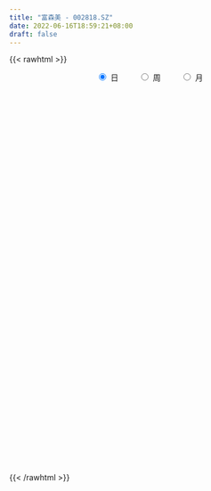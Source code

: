 ```yaml
---
title: "富森美 - 002818.SZ"
date: 2022-06-16T18:59:21+08:00
draft: false
---
```

{{< rawhtml >}}
    <div style="text-align: center">
        <label style="padding: 1rem;"><input style="margin-right: .5rem" type="radio" name="period" value="D" checked onclick="period_change(this)">日</label>
        <label style="padding: 1rem;"><input style="margin-right: .5rem" type="radio" name="period" value="W" onclick="period_change(this)">周</label>
        <label style="padding: 1rem;"><input style="margin-right: .5rem" type="radio" name="period" value="M" onclick="period_change(this)">月</label>
    </div>
    <div id="chart" style="height: 700px;"></div> 
    <script type="text/javascript">
        const D_v = [16999.8,15594.56,12554.07,22944.41,67761.57,64120.84,44567.17,49484.73,37974.12,32976.28,25025.94,45291.48,27362.74,26398.18,28687.89,34952.55,44103.86,30303.51,42465.15,27378.3,23691.91,20552.87,22507.51,25333.45,34097.69,68668.41,44665.13,77509.36,66341.44,42391.05,56152.8,57968.9,91950.6,76677.15,59062.59,76648.31,44556.16,61477.37,37740.5,42950.17,47719.79,53296.63,39964.8,31421.43,29099.88,28361.04,76999.85,117245.19,95595.93,119248.21,131601.16,111107.21,104411.26,58826.41,61334.53,42922.31,46568.69,50140.96,43699.53,40849.69,39149.0,113092.36,93528.45,61729.15,64778.44,39684.9,58384.46,52415.38,49779.71,59916.03,48198.96,39145.51,88086.53,45503.19,71909.48,52836.88,38324.15,30266.9,46953.42,19950.73,24157.9,19836.52,19730.95,15288.9,25112.1,41687.46,39263.55,17970.24,14382.14,15352.23,18226.75,20405.88,17496.22,14418.03,13222.51,19681.68,11958.73,14770.76,34828.36,48029.05,24008.02,22425.5,12336.93,34639.09,23902.11,21039.51,20180.88,25773.19,53938.65,40222.81,30078.75,35415.08,35409.62,29189.78,24561.72,18170.49,45465.94,36484.11,22571.9,38668.32,26365.4,40183.84,23801.77,28137.54,27846.37,24145.34,51989.65,44040.94,75803.1,30092.95,31295.3,16690.51,21544.09,28161.54,26521.17,47857.76,44551.69,33272.65,24433.25,26063.49,24150.11,24951.74,22851.64,29962.84,32360.47,14058.33,31691.98,24109.09,28647.76,26639.64,30163.7,31468.21,22146.36,35098.44,34926.48,23508.69,24161.77,23378.32,17406.28,16001.98,28395.88,19763.17,17895.56,23186.14,18822.4,24117.5,18178.06,12536.88,14238.1,19482.73,19464.93,31260.6,40724.31,35673.0,33254.09,15542.88,12753.0,14031.93,17617.82,18090.72,25242.5,11082.8,20365.65,11670.94,21561.4,22324.53,47198.2,30373.6,20640.96,15436.96,24750.21,28166.61,13446.47,17871.99,14093.35,17443.8,17661.42,10355.1,12976.35,13058.14,30925.86,25025.27,27027.8,17238.5,16350.88,34240.71,13641.84,15382.43,30635.84,23360.46,20682.97,17487.07,18034.03,15458.5,20799.2,16303.37,17323.6,15195.7,26493.96,23103.2,22948.39,19740.93,16353.37,18070.26,20078.87,16193.09,21910.2,17648.4,19767.96,39529.77,39220.88,32215.15,21513.19,18989.55,15433.56,24007.5,25531.38,18719.85,10142.6,14188.43,14939.87,40602.27,29344.2,23245.8,36816.47,42903.67,24982.81,35736.34,17791.81,23307.0,19003.11,22556.19,22033.62,17826.25,37470.02,25554.13,19663.51,26050.29,8137.85,16078.3,30613.44,14977.7,21720.54,14826.97,13342.63,12382.57,15153.8,18997.57,32686.52,26529.0,15361.1,13545.07,32109.47,18151.55,12891.87,29226.29,15117.0,18358.0,43014.22,33315.66,25374.06,24692.15,18644.9,25049.45,15462.9,19056.79,26373.89,44123.6,24774.61,18048.25,21858.27,17612.95,12507.27,15062.52,14130.36,17903.79,12691.8,14543.24,13633.5,20611.7,15856.53,20905.53,15773.26,13502.15,19929.51,24683.23,14120.19,21708.33,43771.81,30450.91,41105.5,45228.4,59036.98,50328.5,28398.1,33902.3,29680.94,36309.59,29893.8,29486.75,19704.5,32249.7,20925.25,19432.58,17100.51,30864.7,35754.83,24799.4,39549.59,43162.54,24379.3,26723.61,35770.12,31194.27,24003.94,34016.4,24443.3,16928.0,16355.05,68936.65,93320.22,56942.08,34445.14,58753.91,84509.53,41540.41,37851.38,26373.42,35022.31,40234.56,38738.0,33385.11,30364.86,31185.73,27922.22,29582.25,20357.09,20379.2,24027.27,27608.59,20088.44,30971.71,28569.93,37078.5,24879.9,21538.61,23337.09,19777.5,33524.3,29539.2,35182.34,32089.56,24180.63,35104.65,23109.87,18646.3,39257.24,48203.4,47281.46,38653.3,21994.57,23765.38,20736.52,17813.4,22102.71,29141.2,29536.08,21927.0,24641.21,26412.2,19547.0,21769.6,28662.9,44436.69,45690.5,29399.29,29658.22,30862.26,31572.32,31121.22,29763.87,27126.71,45265.31,27451.1,67185.69,51564.9,35819.56,32521.2,41518.6,24604.5,32816.6,30108.5,28405.29,17934.22,22606.85,21227.67,20251.51,14879.3,17997.5,19002.68,13589.17,13610.88,19927.71,17137.9,16006.43,29496.8,12822.03,17636.1,17078.93,22276.33,23364.91,29205.1,26313.85,31384.75,37529.5,19543.1,15462.15,15167.0,23580.99,25014.69,23867.8,19062.2,20705.55,18253.58,16508.02,15370.7,18276.7,24443.9,17894.5,23512.62,45742.05,32831.41,33921.41,24755.08,24858.85,38919.37,25688.01,24455.8,18667.17,19235.1,16556.26,45963.5,60331.94,39794.02,28735.6,57345.97,37315.8,33974.19,37210.06,49455.25,46150.82,35302.43,38859.32,58817.47,52399.62,48085.55,41327.22,41288.76,29740.39,28516.64,23399.2,26802.0,26371.0,30532.1,29004.68,26020.8,19740.9,21414.0,30677.83,23568.25,20545.3,21669.9,21950.14,25816.2,19840.48,43445.29,96853.6,79492.08,118283.63,79211.86]
const D_histogram = [0.0,0.0012763533,0.0064737656,0.0163943165,0.0580739467,0.08415709,0.0912474055,0.1011699662,0.088504444,0.0825650296,0.0650101647,0.0581778134,0.0391463909,0.0165681463,-0.0051728212,0.0009277299,0.0152224172,0.021743628,0.0242775169,0.0119987095,0.0050918049,-0.0019266887,-0.0220445213,-0.0141681967,-0.0095479268,0.0183381359,0.0305851684,0.0686943086,0.0819302297,0.0991171669,0.1246735917,0.1315158005,0.1808530612,0.2053254312,0.179276924,0.0976309182,0.0343345765,0.0425770129,0.0313117819,0.0121677589,0.0062920594,-0.0522385961,-0.0927217742,-0.1131778499,-0.1089020264,-0.1018641965,-0.0600467747,0.0404433167,0.0989579522,0.1610553914,0.1981635985,0.2089158145,0.1644563738,0.1013870304,0.0456828941,-0.0051415974,-0.0176845908,-0.0265954808,-0.0333402753,-0.0644630828,-0.0765401145,-0.0286470035,0.0192891725,0.0264048849,-0.011643377,-0.038326031,-0.0436353078,-0.0485721006,-0.0452478073,-0.0597911205,-0.0871875492,-0.1178142943,-0.0962612277,-0.0799275596,-0.1230607437,-0.1785888231,-0.1862373848,-0.1924066949,-0.1573199478,-0.1323169832,-0.1337887567,-0.117648937,-0.1159373309,-0.1160745873,-0.119013452,-0.1392374107,-0.1682796312,-0.1824358603,-0.1873802906,-0.1756538448,-0.1294420736,-0.0777829274,-0.0482146057,-0.0415906341,-0.0387511797,-0.0326007248,-0.0310048786,-0.0182368775,-0.0335556787,-0.0662374031,-0.083048784,-0.097138672,-0.0996282942,-0.0536462065,-0.007012772,0.0025005808,0.0093032095,0.0395560656,0.0879364219,0.1391985513,0.163097171,0.1892801653,0.2074328782,0.2114698698,0.1893731999,0.1599194776,0.1729827393,0.1746015175,0.1692024806,0.1752566088,0.1686272472,0.170603899,0.1608895806,0.1216539468,0.1020705158,0.0847496582,0.0370147558,0.0287944417,0.033581044,0.0366200204,0.0447026125,0.0356373803,0.0174945669,-0.0188284052,-0.0511976153,-0.1201184516,-0.103401452,-0.1108683491,-0.1392308921,-0.1125159039,-0.1136883409,-0.1167032565,-0.1478905603,-0.1788093928,-0.2222096563,-0.2323608663,-0.247413892,-0.216323022,-0.1989283247,-0.1631349883,-0.1319923325,-0.1165835247,-0.1115784259,-0.1111877061,-0.073889301,-0.0586407206,-0.0349038858,-0.0280713778,-0.032766542,-0.0220300356,0.0119060145,0.046451613,0.0590408022,0.0755807499,0.0865376983,0.0740784134,0.0640191764,0.0571220054,0.0415891217,0.0232775399,0.0207237857,0.0134553083,0.0342145704,0.0101099028,-0.0351304531,-0.0439415341,-0.0261665251,-0.0091926191,0.0127920891,0.0514139033,0.0836436684,0.09530878,0.1047428122,0.109492463,0.0884713118,0.0885739091,0.1234072122,0.1447165744,0.1484443624,0.145724022,0.1323908233,0.1064211272,0.0806698815,0.0498398497,0.0307308086,0.0026691741,0.0004554831,-0.0090547461,-0.0117701217,-0.0298409195,-0.0016376931,0.0253765195,0.0405988638,0.0437107202,0.0561999724,0.0367697512,0.0218803168,0.0246075046,0.0458355205,0.0570205684,0.0701290514,0.0727470968,0.065934185,0.0553315285,0.0408687007,0.0144405833,-0.0060092972,-0.010139242,0.0134302097,0.0224624682,0.0301547095,0.0301533188,0.0112211701,-0.0179713552,-0.0628726078,-0.0902338003,-0.085177767,-0.0949738681,-0.0903746478,-0.1099730208,-0.1830268981,-0.2464101148,-0.2704915518,-0.2738040909,-0.2594723237,-0.2463667081,-0.2322405892,-0.1927971409,-0.1608115538,-0.1386396847,-0.1189979256,-0.0557517056,-0.0143121741,0.011319639,0.0403520815,0.0379932416,0.0306740766,0.0186451163,0.0138248792,0.0048096323,0.0070283759,0.012326978,0.0198882952,0.0303406621,0.0292244674,0.0297836996,0.0217232084,0.007356721,0.0012612843,-0.002524243,-0.0052959437,-0.0053602999,0.0135186151,0.0202759709,0.0254170898,0.0343231592,0.0290895104,0.0203068289,0.0160955681,0.0340789607,0.0438933108,0.0466965841,0.0652737194,0.0683642774,0.0690884403,0.0783447905,0.0795216208,0.0632660711,0.0642337855,0.0757995772,0.089399918,0.089318876,0.0868450472,0.0706778547,0.0529961152,0.0243222014,-0.0066028125,-0.031558993,-0.0405448481,-0.0498063521,-0.045239896,-0.0353334959,-0.0289006664,-0.0242781762,-0.0241682384,-0.0115211205,0.0006892154,0.0094314215,0.0142437407,0.0156699721,0.0161397423,-0.0000058068,0.0036369988,0.000976388,-0.0061360106,-0.006079225,-0.0047089379,-0.0019382969,0.0239054173,0.045570862,0.0378507793,0.0477687389,0.0744948576,0.1082706588,0.108071642,0.118250815,0.1341317097,0.1575535302,0.1630551209,0.1675136236,0.1579392865,0.1288623616,0.1162337449,0.0862319298,0.0709678475,0.0317561471,0.0241900717,-0.0002138918,0.0056752176,-0.039331467,-0.0697554921,-0.0994963505,-0.0683109252,-0.0667875531,-0.0582563511,-0.050752632,-0.0416178944,-0.0490756378,-0.0543050701,0.0277757371,0.013434166,-0.0267985323,-0.0676874343,-0.1162625445,-0.1298296027,-0.1561850682,-0.1601005367,-0.1493808928,-0.1277951864,-0.0996009531,-0.0723446606,-0.0475783596,-0.0408788262,-0.0329976893,-0.0400301194,-0.0304231306,-0.024861036,-0.016325524,-0.0025075082,-0.0129005882,-0.0059856566,0.0056851619,0.0171594105,0.0304225506,0.0344696687,0.0388314092,0.0335005451,0.024850349,0.0023911223,-0.0154260812,-0.0172392319,-0.0229268983,-0.0249490346,-0.0391888825,-0.031532811,-0.0181403953,0.0083975691,0.0290010722,0.0268698552,0.0137303193,0.0058356639,0.0048198314,-0.0033294015,-0.0078568071,0.0022664757,0.007634972,0.0199352593,0.0218501349,0.0292308101,0.0255439263,0.0227132835,0.0243449945,0.0330998347,0.0483376365,0.0571572215,0.0600850291,0.0552004985,0.0608658271,0.0580298289,0.0556253595,0.0502997457,0.0330969231,0.0360794807,0.0361590212,0.0579449591,0.0441986754,0.0190121749,0.0045247461,-0.0433508744,-0.0712544439,-0.0888438241,-0.0956530295,-0.0855578184,-0.0658396271,-0.047355303,-0.033058096,-0.0348229628,-0.027976218,-0.0224088024,-0.008311375,-0.0036274545,0.0051298172,0.0166076006,0.0144729489,0.0147342047,-0.0020572313,-0.0075922115,-0.0057644062,-0.0013189579,0.00772803,0.0185291252,0.0279066883,0.024349637,0.0026055627,-0.0377001599,-0.0504269003,-0.0489146387,-0.058867088,-0.0887512115,-0.0961740799,-0.1003975291,-0.0951454748,-0.0808219409,-0.0601028798,-0.0452588399,-0.0417920875,-0.0295884629,-0.0041847357,0.0090250933,0.0368533311,0.0557087133,0.0684628585,0.0842263519,0.0829887835,0.0837345388,0.070177222,0.0762855376,0.0635933338,0.0600593854,0.0559322555,0.0508840244,0.063914249,0.0772361338,0.057319425,0.0532207257,-0.0002204193,-0.0383904664,-0.0483078561,-0.0341434483,0.0001938515,0.0281439001,0.05056121,0.073325728,0.1006909812,0.0992815572,0.0854279143,0.0177191049,-0.0132275104,-0.0456451157,-0.0618650511,-0.0688558517,-0.0631568374,-0.0605079003,-0.0795551203,-0.0720924873,-0.0571753551,-0.0439811435,-0.0254383027,-0.0057334652,0.0028307941,0.0084241865,0.0073758455,0.0060317992,-0.0024608231,-0.0162595816,-0.0345382408,-0.0214027126,-0.0160206041,0.0155268416,0.0477451696]
const D_fast = [0.0,0.0015954416,0.0084112954,0.0224304253,0.0786285422,0.1257509581,0.1556531248,0.1908681772,0.200328766,0.2150306089,0.2137282852,0.2214403872,0.2121955625,0.1937593544,0.1707251816,0.1770576652,0.1951579568,0.2071150746,0.2157183427,0.2064392127,0.2008052594,0.1933050936,0.1676761307,0.1720104061,0.1742436942,0.206714291,0.2266076156,0.281890333,0.3156088115,0.3575750403,0.4142998631,0.4540210221,0.5485715481,0.6243752759,0.6431459997,0.5859077234,0.5311950258,0.5500817154,0.5466444299,0.5305423466,0.526239662,0.4546493574,0.3909857358,0.3422351976,0.3192855145,0.3008572953,0.3276630234,0.438263944,0.5215180676,0.6238793546,0.7105284614,0.773509631,0.7701642837,0.7324416979,0.6881582851,0.6360483943,0.6190842532,0.603524493,0.5884446297,0.5412060515,0.5099939911,0.5507253513,0.6034838204,0.6172007541,0.5762416479,0.5399774861,0.5237593823,0.5066795645,0.4986919059,0.4692008126,0.4200074966,0.3599271779,0.3574149375,0.3537667157,0.2798683458,0.1796930605,0.1254851526,0.0712141689,0.066970929,0.0588946478,0.0239756851,0.0107032706,-0.0165694561,-0.0457253592,-0.078417587,-0.1334508983,-0.2045630266,-0.2643282208,-0.3161177237,-0.3483047391,-0.3344534864,-0.302240072,-0.2847254018,-0.2884990886,-0.2953474291,-0.2973471554,-0.303502529,-0.2952937472,-0.3190014681,-0.3682425432,-0.4058161201,-0.4441906761,-0.4715873719,-0.4390168358,-0.3941365943,-0.3839980963,-0.3748696652,-0.3347277928,-0.264363331,-0.1783015637,-0.1136286513,-0.0401256156,0.0298853168,0.0867897759,0.1120364059,0.122562553,0.1788714996,0.2241406572,0.2610422404,0.3109105208,0.346437971,0.3910655976,0.4215736743,0.4127515272,0.4186857251,0.4225522821,0.3840710686,0.3830493649,0.3962312283,0.4084252097,0.427683455,0.4275275678,0.4137583962,0.3727283228,0.3275597088,0.2286092597,0.2194758962,0.1842919118,0.1211216458,0.119707658,0.0901131358,0.0579224061,-0.0102375378,-0.0858587185,-0.184811396,-0.2530528226,-0.3299593213,-0.3529492069,-0.3852865907,-0.3902770014,-0.3921324287,-0.4058695021,-0.4287590097,-0.4561652165,-0.4373391366,-0.4367507364,-0.4217398731,-0.4219252095,-0.4348120092,-0.4295830117,-0.392670458,-0.3465119563,-0.3191625665,-0.2837274313,-0.2511360584,-0.2450757399,-0.2391301828,-0.2317468525,-0.2368824558,-0.2493746526,-0.2467474604,-0.2506521107,-0.2213392059,-0.2429163978,-0.296939367,-0.3167358315,-0.3055024538,-0.2908267026,-0.2656439721,-0.2141686821,-0.1610279999,-0.1255356933,-0.089915958,-0.0577931915,-0.0566965148,-0.0344504402,0.031234666,0.0887231718,0.1295620504,0.1632727155,0.1830372227,0.1836728084,0.178089033,0.1597189636,0.1482926247,0.1208982837,0.1187984635,0.1070245477,0.1013666417,0.075835614,0.1036294172,0.1369877597,0.1623598199,0.1763993563,0.2029386016,0.1927008183,0.183281463,0.192160527,0.224847423,0.250287613,0.2809283589,0.3017331785,0.3114038129,0.3146340386,0.3103883859,0.2875704143,0.2656182096,0.2589534542,0.2858804584,0.3005283339,0.3157592525,0.3232961916,0.3071693354,0.2734839713,0.2128645667,0.1629449242,0.1467065157,0.1131669475,0.0951725059,0.0480808777,-0.0707297241,-0.1957154695,-0.2874197945,-0.3591833563,-0.40971967,-0.4582057314,-0.5021397598,-0.5108955968,-0.5191128981,-0.5316009502,-0.5417086725,-0.4924003789,-0.454538891,-0.426077168,-0.3869567052,-0.3798172347,-0.3794678806,-0.3868355618,-0.3881995791,-0.3960124179,-0.3920365804,-0.3836562338,-0.3711228428,-0.3530853103,-0.3468953882,-0.3388902311,-0.3415199202,-0.3540472273,-0.3598273429,-0.364243931,-0.3683396176,-0.3697440488,-0.34748548,-0.3356591315,-0.3241637402,-0.306676881,-0.3046381522,-0.3083441265,-0.3085314952,-0.2820283625,-0.2612406846,-0.2467632653,-0.2118677002,-0.1916860728,-0.1736897998,-0.1448472521,-0.1237900166,-0.1242290484,-0.1072028877,-0.0766872017,-0.0407368814,-0.0184882044,0.0007492286,0.0022514997,-0.0021812109,-0.0247745744,-0.0573502914,-0.0901962202,-0.1093182872,-0.1310313792,-0.1377748971,-0.136701871,-0.1374942082,-0.138941262,-0.1448733837,-0.135106546,-0.1227239062,-0.1116238448,-0.1032505904,-0.0979068659,-0.0934021602,-0.109549161,-0.1049971057,-0.1074136196,-0.1160600208,-0.1175230415,-0.1173299888,-0.115043922,-0.0832238535,-0.0501656932,-0.0484230811,-0.0265629368,0.0187868963,0.0796303622,0.1064492559,0.1461911326,0.1956049547,0.2584151578,0.3046805287,0.3510174373,0.3809279219,0.3840665873,0.4004964069,0.3920525742,0.3945304538,0.3632577902,0.3617392327,0.3372817962,0.3445897101,0.2897501587,0.2418872605,0.1872723146,0.2013800086,0.1862064924,0.1801736066,0.1749891677,0.1737194317,0.1539927789,0.1351870791,0.2242118205,0.2132287909,0.1662964595,0.1084856989,0.0308449526,-0.0151795062,-0.0805812388,-0.1245218414,-0.1511474208,-0.1615105109,-0.1582165159,-0.1490463885,-0.1361746775,-0.1396948506,-0.1400631361,-0.1571030961,-0.1551018898,-0.1557550543,-0.1513009233,-0.1381097845,-0.1517280115,-0.1463094941,-0.1332173851,-0.1174532839,-0.0965845062,-0.0839199709,-0.0698503781,-0.0668061059,-0.0692437147,-0.0911051609,-0.1127788846,-0.1189018433,-0.1303212343,-0.1385806292,-0.1626176978,-0.1628448291,-0.1539875122,-0.1253501556,-0.0974963843,-0.0929101375,-0.1026170936,-0.109052833,-0.1088637077,-0.1178452909,-0.1243368984,-0.1136469966,-0.1063697573,-0.0890856552,-0.0817082458,-0.0670198681,-0.0643207703,-0.0614730923,-0.0537551327,-0.0367253338,-0.0094031228,0.0137057675,0.0316548323,0.0405704264,0.0614522117,0.0731236707,0.0846255413,0.0918748638,0.082946272,0.0949486998,0.1040679956,0.1403401733,0.1376435584,0.1172101016,0.1038538594,0.0451405203,-0.0005766602,-0.0403769964,-0.0710994593,-0.0823937027,-0.0791354182,-0.0724899198,-0.0664572369,-0.0769278444,-0.077075154,-0.0771099391,-0.0650903554,-0.0613132985,-0.0512735726,-0.035643889,-0.0341603034,-0.0302154965,-0.0475212403,-0.0549542734,-0.0545675697,-0.0504518608,-0.0394728655,-0.0240394889,-0.0076852538,-0.0051548957,-0.0262475794,-0.075978342,-0.1013118074,-0.1120282056,-0.1366974269,-0.1887693532,-0.2202357416,-0.2495585731,-0.2680928875,-0.2739748389,-0.2682814977,-0.2647521678,-0.2717334373,-0.2669269284,-0.2425693852,-0.2271032828,-0.1900617122,-0.1572791516,-0.1274092919,-0.0905892105,-0.071079583,-0.049400193,-0.0454132043,-0.0202335043,-0.0170273747,-0.0055464768,0.0043094572,0.0119822322,0.0409910191,0.0736219373,0.0680350848,0.0772415669,0.0237453171,-0.0240223466,-0.0460167003,-0.0403881546,-0.0060023919,0.0289836317,0.0640412442,0.1051371942,0.1576751926,0.1810861579,0.1885894936,0.1253104604,0.0910569676,0.0472280832,0.0155418852,-0.0086628784,-0.0187530734,-0.0312311115,-0.0701671115,-0.0807276003,-0.0801043069,-0.0779053812,-0.065722116,-0.0474506448,-0.038178687,-0.0304792479,-0.0296836276,-0.0295197241,-0.0386275522,-0.0564912061,-0.0834044255,-0.0756195754,-0.0742426179,-0.0388134619,0.0053411586]
const D_slow = [0.0,0.0003190883,0.0019375297,0.0060361088,0.0205545955,0.041593868,0.0644057194,0.0896982109,0.1118243219,0.1324655793,0.1487181205,0.1632625738,0.1730491716,0.1771912081,0.1758980028,0.1761299353,0.1799355396,0.1853714466,0.1914408258,0.1944405032,0.1957134544,0.1952317823,0.1897206519,0.1861786028,0.1837916211,0.1883761551,0.1960224472,0.2131960243,0.2336785817,0.2584578735,0.2896262714,0.3225052215,0.3677184868,0.4190498447,0.4638690757,0.4882768052,0.4968604493,0.5075047026,0.515332648,0.5183745877,0.5199476026,0.5068879536,0.48370751,0.4554130475,0.4281875409,0.4027214918,0.3877097981,0.3978206273,0.4225601154,0.4628239632,0.5123648628,0.5645938165,0.6057079099,0.6310546675,0.642475391,0.6411899917,0.636768844,0.6301199738,0.621784905,0.6056691343,0.5865341056,0.5793723548,0.5841946479,0.5907958691,0.5878850249,0.5783035171,0.5673946902,0.555251665,0.5439397132,0.5289919331,0.5071950458,0.4777414722,0.4536761653,0.4336942754,0.4029290894,0.3582818837,0.3117225374,0.2636208637,0.2242908768,0.191211631,0.1577644418,0.1283522076,0.0993678748,0.070349228,0.040595865,0.0057865124,-0.0362833954,-0.0818923605,-0.1287374332,-0.1726508944,-0.2050114128,-0.2244571446,-0.236510796,-0.2469084545,-0.2565962495,-0.2647464307,-0.2724976503,-0.2770568697,-0.2854457894,-0.3020051401,-0.3227673361,-0.3470520041,-0.3719590777,-0.3853706293,-0.3871238223,-0.3864986771,-0.3841728747,-0.3742838583,-0.3522997529,-0.317500115,-0.2767258223,-0.229405781,-0.1775475614,-0.124680094,-0.077336794,-0.0373569246,0.0058887603,0.0495391396,0.0918397598,0.135653912,0.1778107238,0.2204616985,0.2606840937,0.2910975804,0.3166152093,0.3378026239,0.3470563128,0.3542549233,0.3626501843,0.3718051894,0.3829808425,0.3918901875,0.3962638293,0.391556728,0.3787573241,0.3487277112,0.3228773482,0.295160261,0.2603525379,0.2322235619,0.2038014767,0.1746256626,0.1376530225,0.0929506743,0.0373982602,-0.0206919563,-0.0825454293,-0.1366261848,-0.186358266,-0.2271420131,-0.2601400962,-0.2892859774,-0.3171805839,-0.3449775104,-0.3634498356,-0.3781100158,-0.3868359872,-0.3938538317,-0.4020454672,-0.4075529761,-0.4045764725,-0.3929635692,-0.3782033687,-0.3593081812,-0.3376737567,-0.3191541533,-0.3031493592,-0.2888688579,-0.2784715775,-0.2726521925,-0.2674712461,-0.264107419,-0.2555537764,-0.2530263007,-0.2618089139,-0.2727942975,-0.2793359287,-0.2816340835,-0.2784360612,-0.2655825854,-0.2446716683,-0.2208444733,-0.1946587703,-0.1672856545,-0.1451678266,-0.1230243493,-0.0921725462,-0.0559934026,-0.018882312,0.0175486935,0.0506463993,0.0772516811,0.0974191515,0.1098791139,0.1175618161,0.1182291096,0.1183429804,0.1160792938,0.1131367634,0.1056765335,0.1052671103,0.1116112401,0.1217609561,0.1326886361,0.1467386292,0.155931067,0.1614011462,0.1675530224,0.1790119025,0.1932670446,0.2107993075,0.2289860817,0.2454696279,0.25930251,0.2695196852,0.273129831,0.2716275067,0.2690926962,0.2724502486,0.2780658657,0.2856045431,0.2931428728,0.2959481653,0.2914553265,0.2757371745,0.2531787245,0.2318842827,0.2081408157,0.1855471537,0.1580538985,0.112297174,0.0506946453,-0.0169282427,-0.0853792654,-0.1502473463,-0.2118390233,-0.2698991706,-0.3180984559,-0.3583013443,-0.3929612655,-0.4227107469,-0.4366486733,-0.4402267168,-0.4373968071,-0.4273087867,-0.4178104763,-0.4101419572,-0.4054806781,-0.4020244583,-0.4008220502,-0.3990649563,-0.3959832118,-0.391011138,-0.3834259724,-0.3761198556,-0.3686739307,-0.3632431286,-0.3614039483,-0.3610886272,-0.361719688,-0.3630436739,-0.3643837489,-0.3610040951,-0.3559351024,-0.34958083,-0.3410000402,-0.3337276626,-0.3286509554,-0.3246270633,-0.3161073232,-0.3051339955,-0.2934598494,-0.2771414196,-0.2600503502,-0.2427782402,-0.2231920425,-0.2033116374,-0.1874951196,-0.1714366732,-0.1524867789,-0.1301367994,-0.1078070804,-0.0860958186,-0.0684263549,-0.0551773261,-0.0490967758,-0.0507474789,-0.0586372272,-0.0687734392,-0.0812250272,-0.0925350012,-0.1013683752,-0.1085935418,-0.1146630858,-0.1207051454,-0.1235854255,-0.1234131216,-0.1210552663,-0.1174943311,-0.1135768381,-0.1095419025,-0.1095433542,-0.1086341045,-0.1083900075,-0.1099240102,-0.1114438164,-0.1126210509,-0.1131056251,-0.1071292708,-0.0957365553,-0.0862738605,-0.0743316757,-0.0557079613,-0.0286402966,-0.0016223861,0.0279403176,0.061473245,0.1008616276,0.1416254078,0.1835038137,0.2229886353,0.2552042257,0.284262662,0.3058206444,0.3235626063,0.3315016431,0.337549161,0.337495688,0.3389144925,0.3290816257,0.3116427527,0.286768665,0.2696909338,0.2529940455,0.2384299577,0.2257417997,0.2153373261,0.2030684167,0.1894921491,0.1964360834,0.1997946249,0.1930949918,0.1761731332,0.1471074971,0.1146500965,0.0756038294,0.0355786952,-0.001766528,-0.0337153246,-0.0586155628,-0.076701728,-0.0885963179,-0.0988160244,-0.1070654468,-0.1170729766,-0.1246787593,-0.1308940183,-0.1349753993,-0.1356022763,-0.1388274233,-0.1403238375,-0.138902547,-0.1346126944,-0.1270070567,-0.1183896396,-0.1086817873,-0.100306651,-0.0940940637,-0.0934962832,-0.0973528035,-0.1016626114,-0.107394336,-0.1136315947,-0.1234288153,-0.131312018,-0.1358471169,-0.1337477246,-0.1264974566,-0.1197799927,-0.1163474129,-0.1148884969,-0.1136835391,-0.1145158895,-0.1164800912,-0.1159134723,-0.1140047293,-0.1090209145,-0.1035583807,-0.0962506782,-0.0898646966,-0.0841863758,-0.0781001272,-0.0698251685,-0.0577407594,-0.043451454,-0.0284301967,-0.0146300721,0.0005863847,0.0150938419,0.0290001817,0.0415751182,0.0498493489,0.0588692191,0.0679089744,0.0823952142,0.093444883,0.0981979267,0.0993291133,0.0884913947,0.0706777837,0.0484668277,0.0245535703,0.0031641157,-0.0132957911,-0.0251346168,-0.0333991408,-0.0421048815,-0.049098936,-0.0547011366,-0.0567789804,-0.057685844,-0.0564033897,-0.0522514896,-0.0486332524,-0.0449497012,-0.045464009,-0.0473620619,-0.0488031634,-0.0491329029,-0.0472008954,-0.0425686141,-0.035591942,-0.0295045328,-0.0288531421,-0.0382781821,-0.0508849072,-0.0631135668,-0.0778303389,-0.1000181417,-0.1240616617,-0.149161044,-0.1729474127,-0.1931528979,-0.2081786179,-0.2194933279,-0.2299413498,-0.2373384655,-0.2383846494,-0.2361283761,-0.2269150433,-0.212987865,-0.1958721504,-0.1748155624,-0.1540683665,-0.1331347318,-0.1155904263,-0.0965190419,-0.0806207085,-0.0656058621,-0.0516227983,-0.0389017922,-0.0229232299,-0.0036141965,0.0107156598,0.0240208412,0.0239657364,0.0143681198,0.0022911558,-0.0062447063,-0.0061962434,0.0008397316,0.0134800341,0.0318114661,0.0569842114,0.0818046007,0.1031615793,0.1075913555,0.1042844779,0.092873199,0.0774069362,0.0601929733,0.044403764,0.0292767889,0.0093880088,-0.008635113,-0.0229289518,-0.0339242377,-0.0402838133,-0.0417171796,-0.0410094811,-0.0389034345,-0.0370594731,-0.0355515233,-0.0361667291,-0.0402316245,-0.0488661847,-0.0542168628,-0.0582220138,-0.0543403034,-0.042404011]
const D_data = [['2020-05-26', 11.13, 11.28, 11.12, 11.34],['2020-05-27', 11.32, 11.3, 11.22, 11.41],['2020-05-28', 11.36, 11.37, 11.19, 11.42],['2020-05-29', 11.33, 11.48, 11.28, 11.55],['2020-06-01', 11.58, 12.05, 11.58, 12.3],['2020-06-02', 11.94, 12.1, 11.78, 12.25],['2020-06-03', 12.15, 12.03, 12.02, 12.37],['2020-06-04', 12.06, 12.2, 12.04, 12.48],['2020-06-05', 12.22, 12.0, 11.95, 12.23],['2020-06-08', 12.06, 12.12, 11.85, 12.19],['2020-06-09', 11.98, 11.99, 11.86, 12.08],['2020-06-10', 12.04, 12.13, 12.0, 12.35],['2020-06-11', 12.06, 11.97, 11.81, 12.1],['2020-06-12', 11.68, 11.86, 11.65, 11.92],['2020-06-15', 11.83, 11.78, 11.75, 11.95],['2020-06-16', 11.85, 12.11, 11.75, 12.15],['2020-06-17', 12.1, 12.3, 12.0, 12.32],['2020-06-18', 12.34, 12.3, 12.12, 12.4],['2020-06-19', 12.3, 12.32, 12.2, 12.55],['2020-06-22', 12.35, 12.15, 12.11, 12.35],['2020-06-23', 12.12, 12.2, 12.02, 12.25],['2020-06-24', 12.15, 12.19, 12.06, 12.31],['2020-06-29', 12.14, 11.97, 11.89, 12.14],['2020-06-30', 12.01, 12.3, 11.99, 12.33],['2020-07-01', 12.3, 12.31, 12.18, 12.48],['2020-07-02', 12.32, 12.72, 12.22, 12.81],['2020-07-03', 12.77, 12.68, 12.61, 12.8],['2020-07-06', 12.84, 13.21, 12.74, 13.3],['2020-07-07', 13.41, 13.13, 13.1, 13.69],['2020-07-08', 13.11, 13.37, 13.02, 13.38],['2020-07-09', 13.37, 13.72, 13.22, 13.86],['2020-07-10', 13.6, 13.72, 13.51, 13.98],['2020-07-13', 13.73, 14.58, 13.73, 14.83],['2020-07-14', 14.71, 14.68, 14.17, 14.75],['2020-07-15', 14.68, 14.26, 14.08, 14.87],['2020-07-16', 14.28, 13.45, 13.4, 14.37],['2020-07-17', 13.44, 13.41, 13.21, 13.64],['2020-07-20', 13.48, 14.26, 13.42, 14.29],['2020-07-21', 14.26, 14.11, 13.93, 14.35],['2020-07-22', 14.09, 14.02, 13.94, 14.48],['2020-07-23', 13.99, 14.2, 13.66, 14.23],['2020-07-24', 14.2, 13.42, 13.34, 14.24],['2020-07-27', 13.51, 13.39, 13.17, 13.77],['2020-07-28', 13.45, 13.46, 13.33, 13.65],['2020-07-29', 13.43, 13.7, 13.31, 13.77],['2020-07-30', 13.74, 13.74, 13.65, 13.81],['2020-07-31', 13.65, 14.3, 13.65, 14.42],['2020-08-03', 14.58, 15.47, 14.5, 15.67],['2020-08-04', 15.47, 15.49, 15.16, 15.77],['2020-08-05', 15.6, 16.03, 15.42, 16.44],['2020-08-06', 15.97, 16.2, 15.7, 16.65],['2020-08-07', 16.15, 16.24, 15.9, 16.44],['2020-08-10', 16.19, 15.69, 15.59, 16.19],['2020-08-11', 15.8, 15.36, 15.31, 15.93],['2020-08-12', 15.2, 15.28, 14.88, 15.49],['2020-08-13', 15.23, 15.16, 15.09, 15.46],['2020-08-14', 15.24, 15.55, 15.0, 15.6],['2020-08-17', 15.56, 15.61, 15.4, 15.74],['2020-08-18', 15.62, 15.66, 15.5, 15.98],['2020-08-19', 15.6, 15.3, 15.28, 15.66],['2020-08-20', 15.21, 15.45, 15.11, 15.68],['2020-08-21', 15.65, 16.34, 15.55, 16.8],['2020-08-24', 16.35, 16.68, 16.25, 16.75],['2020-08-25', 16.63, 16.42, 16.38, 16.85],['2020-08-26', 16.4, 15.86, 15.74, 16.5],['2020-08-27', 15.89, 15.89, 15.69, 16.1],['2020-08-28', 15.96, 16.12, 15.7, 16.46],['2020-08-31', 16.12, 16.14, 16.12, 16.68],['2020-09-01', 16.39, 16.28, 16.03, 16.65],['2020-09-02', 16.3, 16.06, 15.86, 16.59],['2020-09-03', 15.98, 15.8, 15.62, 16.06],['2020-09-04', 15.55, 15.59, 15.3, 15.79],['2020-09-07', 15.58, 16.2, 15.58, 16.8],['2020-09-08', 16.04, 16.23, 16.04, 16.36],['2020-09-09', 16.03, 15.39, 15.33, 16.19],['2020-09-10', 15.34, 14.9, 14.8, 15.53],['2020-09-11', 14.8, 15.23, 14.63, 15.3],['2020-09-14', 15.2, 15.1, 15.01, 15.35],['2020-09-15', 15.14, 15.59, 14.92, 15.88],['2020-09-16', 15.7, 15.54, 15.35, 15.7],['2020-09-17', 15.53, 15.19, 15.1, 15.53],['2020-09-18', 15.22, 15.37, 15.1, 15.37],['2020-09-21', 15.5, 15.16, 15.08, 15.5],['2020-09-22', 15.17, 15.06, 15.01, 15.38],['2020-09-23', 15.08, 14.93, 14.88, 15.23],['2020-09-24', 14.85, 14.55, 14.54, 15.2],['2020-09-25', 14.69, 14.18, 14.08, 15.1],['2020-09-28', 14.17, 14.1, 13.94, 14.34],['2020-09-29', 14.07, 14.0, 13.88, 14.27],['2020-09-30', 14.23, 14.06, 13.99, 14.4],['2020-10-09', 14.11, 14.5, 14.11, 14.51],['2020-10-12', 14.52, 14.72, 14.52, 14.89],['2020-10-13', 14.81, 14.58, 14.38, 14.81],['2020-10-14', 14.58, 14.32, 14.25, 14.58],['2020-10-15', 14.43, 14.23, 14.17, 14.43],['2020-10-16', 14.19, 14.23, 14.08, 14.4],['2020-10-19', 14.32, 14.13, 14.1, 14.43],['2020-10-20', 14.13, 14.25, 13.85, 14.3],['2020-10-21', 14.2, 13.83, 13.68, 14.24],['2020-10-22', 13.78, 13.4, 13.1, 13.78],['2020-10-23', 13.41, 13.36, 13.16, 13.73],['2020-10-26', 13.35, 13.19, 13.09, 13.43],['2020-10-27', 13.19, 13.16, 13.11, 13.3],['2020-10-28', 13.16, 13.77, 13.13, 13.82],['2020-10-29', 13.54, 13.95, 13.5, 14.0],['2020-10-30', 14.02, 13.58, 13.52, 14.05],['2020-11-02', 13.76, 13.54, 13.31, 14.0],['2020-11-03', 13.49, 13.9, 13.42, 13.97],['2020-11-04', 13.86, 14.34, 13.86, 14.64],['2020-11-05', 14.45, 14.69, 14.45, 14.82],['2020-11-06', 14.59, 14.63, 14.4, 14.8],['2020-11-09', 14.84, 14.9, 14.71, 15.13],['2020-11-10', 14.97, 15.05, 14.82, 15.16],['2020-11-11', 15.0, 15.08, 15.0, 15.32],['2020-11-12', 15.04, 14.85, 14.77, 15.22],['2020-11-13', 14.97, 14.75, 14.64, 14.98],['2020-11-16', 14.79, 15.37, 14.79, 15.48],['2020-11-17', 15.37, 15.41, 15.35, 15.7],['2020-11-18', 15.46, 15.46, 15.3, 15.65],['2020-11-19', 15.6, 15.76, 15.5, 15.91],['2020-11-20', 15.75, 15.76, 15.55, 15.85],['2020-11-23', 15.9, 16.02, 15.69, 16.22],['2020-11-24', 16.11, 16.02, 15.87, 16.19],['2020-11-25', 16.18, 15.67, 15.6, 16.22],['2020-11-26', 15.85, 15.89, 15.63, 16.07],['2020-11-27', 15.89, 15.94, 15.7, 16.03],['2020-11-30', 15.91, 15.48, 15.42, 16.26],['2020-12-01', 15.68, 15.9, 15.35, 16.03],['2020-12-02', 15.81, 16.13, 15.68, 16.46],['2020-12-03', 16.04, 16.21, 15.89, 16.27],['2020-12-04', 16.32, 16.39, 16.03, 16.48],['2020-12-07', 16.38, 16.26, 16.17, 16.47],['2020-12-08', 16.27, 16.15, 16.02, 16.45],['2020-12-09', 16.31, 15.83, 15.81, 16.38],['2020-12-10', 15.85, 15.72, 15.64, 15.99],['2020-12-11', 15.7, 14.97, 14.86, 15.7],['2020-12-14', 14.92, 15.86, 14.85, 15.9],['2020-12-15', 15.8, 15.54, 15.53, 16.05],['2020-12-16', 15.65, 15.12, 15.08, 15.67],['2020-12-17', 15.11, 15.74, 15.06, 15.9],['2020-12-18', 15.8, 15.4, 15.25, 15.82],['2020-12-21', 15.45, 15.3, 15.06, 15.73],['2020-12-22', 15.3, 14.77, 14.75, 15.3],['2020-12-23', 14.7, 14.49, 14.32, 14.9],['2020-12-24', 14.49, 13.98, 13.82, 14.49],['2020-12-25', 14.02, 14.07, 13.9, 14.3],['2020-12-28', 14.23, 13.74, 13.58, 14.24],['2020-12-29', 13.81, 14.16, 13.75, 14.28],['2020-12-30', 14.2, 13.93, 13.8, 14.28],['2020-12-31', 13.9, 14.13, 13.86, 14.3],['2021-01-04', 14.04, 14.1, 13.96, 14.28],['2021-01-05', 14.13, 13.89, 13.57, 14.13],['2021-01-06', 13.93, 13.68, 13.53, 13.98],['2021-01-07', 13.53, 13.5, 13.26, 13.67],['2021-01-08', 13.59, 13.94, 13.51, 14.15],['2021-01-11', 14.15, 13.7, 13.65, 14.15],['2021-01-12', 13.7, 13.82, 13.65, 14.1],['2021-01-13', 13.93, 13.61, 13.49, 13.93],['2021-01-14', 13.61, 13.39, 13.39, 13.72],['2021-01-15', 13.33, 13.52, 13.33, 13.7],['2021-01-18', 13.52, 13.87, 13.52, 14.33],['2021-01-19', 13.89, 14.03, 13.73, 14.18],['2021-01-20', 14.11, 13.87, 13.84, 14.15],['2021-01-21', 13.93, 14.0, 13.77, 14.22],['2021-01-22', 14.05, 14.02, 13.88, 14.16],['2021-01-25', 14.0, 13.74, 13.59, 14.28],['2021-01-26', 13.73, 13.72, 13.66, 13.99],['2021-01-27', 13.71, 13.72, 13.54, 13.83],['2021-01-28', 13.62, 13.55, 13.48, 13.8],['2021-01-29', 13.56, 13.41, 13.37, 13.89],['2021-02-01', 13.41, 13.53, 13.35, 13.75],['2021-02-02', 13.43, 13.42, 13.33, 13.78],['2021-02-03', 13.39, 13.79, 12.88, 13.81],['2021-02-04', 13.63, 13.2, 13.02, 13.67],['2021-02-05', 13.1, 12.7, 12.6, 13.39],['2021-02-08', 12.67, 12.94, 12.65, 13.11],['2021-02-09', 13.13, 13.23, 12.8, 13.25],['2021-02-10', 13.26, 13.26, 13.14, 13.38],['2021-02-18', 13.41, 13.39, 13.3, 13.52],['2021-02-19', 13.39, 13.75, 13.32, 13.85],['2021-02-22', 13.86, 13.88, 13.75, 14.1],['2021-02-23', 13.88, 13.78, 13.71, 14.0],['2021-02-24', 13.8, 13.86, 13.74, 14.11],['2021-02-25', 13.86, 13.9, 13.78, 14.0],['2021-02-26', 13.8, 13.59, 13.5, 14.05],['2021-03-01', 13.99, 13.85, 13.66, 13.99],['2021-03-02', 13.9, 14.45, 13.83, 14.49],['2021-03-03', 14.45, 14.53, 14.33, 14.66],['2021-03-04', 14.36, 14.49, 14.36, 14.75],['2021-03-05', 14.44, 14.53, 14.35, 14.65],['2021-03-08', 14.52, 14.47, 14.43, 14.83],['2021-03-09', 14.46, 14.31, 14.0, 14.52],['2021-03-10', 14.44, 14.26, 14.1, 14.44],['2021-03-11', 14.13, 14.11, 13.96, 14.27],['2021-03-12', 14.14, 14.17, 13.97, 14.25],['2021-03-15', 14.13, 13.96, 13.9, 14.16],['2021-03-16', 13.91, 14.22, 13.84, 14.25],['2021-03-17', 14.2, 14.11, 14.06, 14.28],['2021-03-18', 14.11, 14.17, 14.04, 14.19],['2021-03-19', 14.0, 13.92, 13.92, 14.22],['2021-03-22', 13.91, 14.53, 13.8, 14.63],['2021-03-23', 14.53, 14.69, 14.46, 14.8],['2021-03-24', 14.69, 14.7, 14.6, 15.0],['2021-03-25', 14.69, 14.65, 14.6, 14.9],['2021-03-26', 14.66, 14.87, 14.66, 14.95],['2021-03-29', 14.87, 14.51, 14.19, 14.99],['2021-03-30', 14.51, 14.52, 14.4, 14.6],['2021-03-31', 14.74, 14.75, 14.56, 14.83],['2021-04-01', 14.78, 15.1, 14.77, 15.24],['2021-04-02', 15.07, 15.13, 15.0, 15.34],['2021-04-06', 15.14, 15.3, 15.1, 15.36],['2021-04-07', 15.32, 15.3, 15.15, 15.38],['2021-04-08', 15.42, 15.26, 15.1, 15.45],['2021-04-09', 15.26, 15.25, 15.17, 15.42],['2021-04-12', 15.2, 15.21, 15.17, 15.43],['2021-04-13', 15.21, 15.01, 15.0, 15.33],['2021-04-14', 14.9, 15.0, 14.9, 15.2],['2021-04-15', 15.17, 15.17, 15.02, 15.23],['2021-04-16', 15.19, 15.61, 15.11, 15.65],['2021-04-19', 15.48, 15.57, 15.48, 15.72],['2021-04-20', 15.58, 15.66, 15.54, 15.9],['2021-04-21', 15.55, 15.65, 15.32, 15.83],['2021-04-22', 15.62, 15.42, 15.37, 15.78],['2021-04-23', 15.36, 15.2, 15.05, 15.37],['2021-04-26', 15.1, 14.81, 14.79, 15.2],['2021-04-27', 15.02, 14.81, 14.78, 15.03],['2021-04-28', 15.0, 15.12, 14.91, 15.37],['2021-04-29', 15.07, 14.88, 14.86, 15.22],['2021-04-30', 14.91, 15.0, 14.75, 15.02],['2021-05-06', 15.0, 14.6, 14.53, 15.0],['2021-05-07', 14.0, 13.58, 13.5, 14.13],['2021-05-10', 13.57, 13.17, 13.08, 13.57],['2021-05-11', 13.19, 13.22, 13.1, 13.35],['2021-05-12', 13.36, 13.18, 13.03, 13.36],['2021-05-13', 13.27, 13.2, 13.15, 13.37],['2021-05-14', 13.28, 13.03, 12.99, 13.28],['2021-05-17', 13.04, 12.89, 12.88, 13.15],['2021-05-18', 13.0, 13.14, 12.95, 13.28],['2021-05-19', 13.14, 13.05, 13.02, 13.23],['2021-05-20', 13.07, 12.9, 12.85, 13.08],['2021-05-21', 12.92, 12.82, 12.8, 12.98],['2021-05-24', 12.85, 13.46, 12.75, 13.48],['2021-05-25', 13.36, 13.38, 13.2, 13.51],['2021-05-26', 13.38, 13.3, 13.21, 13.6],['2021-05-27', 13.32, 13.45, 13.26, 13.77],['2021-05-28', 13.6, 13.1, 13.0, 13.6],['2021-05-31', 13.19, 12.98, 12.95, 13.26],['2021-06-01', 13.06, 12.83, 12.78, 13.06],['2021-06-02', 12.87, 12.83, 12.75, 12.91],['2021-06-03', 12.89, 12.69, 12.69, 12.89],['2021-06-04', 12.78, 12.76, 12.62, 12.87],['2021-06-07', 12.8, 12.77, 12.68, 12.87],['2021-06-08', 12.81, 12.79, 12.6, 12.82],['2021-06-09', 12.81, 12.84, 12.67, 12.89],['2021-06-10', 12.8, 12.69, 12.59, 12.86],['2021-06-11', 12.63, 12.68, 12.54, 12.77],['2021-06-15', 12.58, 12.52, 12.47, 12.66],['2021-06-16', 12.49, 12.34, 12.17, 12.51],['2021-06-17', 12.38, 12.34, 12.28, 12.45],['2021-06-18', 12.3, 12.29, 12.21, 12.38],['2021-06-21', 12.31, 12.23, 12.06, 12.31],['2021-06-22', 12.25, 12.2, 12.13, 12.28],['2021-06-23', 12.15, 12.44, 12.13, 12.53],['2021-06-24', 12.49, 12.32, 12.27, 12.49],['2021-06-25', 12.3, 12.3, 12.22, 12.35],['2021-06-28', 12.42, 12.36, 12.27, 12.42],['2021-06-29', 12.36, 12.17, 12.13, 12.37],['2021-06-30', 12.26, 12.06, 11.98, 12.27],['2021-07-01', 12.0, 12.05, 11.8, 12.2],['2021-07-02', 12.07, 12.34, 12.01, 12.4],['2021-07-05', 12.34, 12.3, 12.24, 12.44],['2021-07-06', 12.31, 12.24, 12.13, 12.35],['2021-07-07', 12.2, 12.5, 12.16, 12.56],['2021-07-08', 12.52, 12.38, 12.28, 12.55],['2021-07-09', 12.47, 12.38, 12.26, 12.47],['2021-07-12', 12.38, 12.54, 12.32, 12.6],['2021-07-13', 12.58, 12.5, 12.4, 12.59],['2021-07-14', 12.52, 12.27, 12.26, 12.52],['2021-07-15', 12.67, 12.47, 12.44, 12.81],['2021-07-16', 12.38, 12.67, 12.34, 12.75],['2021-07-19', 12.76, 12.81, 12.57, 12.9],['2021-07-20', 12.62, 12.73, 12.58, 12.82],['2021-07-21', 12.79, 12.75, 12.67, 12.86],['2021-07-22', 12.76, 12.58, 12.5, 12.86],['2021-07-23', 12.63, 12.51, 12.51, 12.66],['2021-07-26', 12.55, 12.27, 12.13, 12.55],['2021-07-27', 12.28, 12.08, 11.96, 12.32],['2021-07-28', 12.05, 11.98, 11.49, 12.08],['2021-07-29', 11.82, 12.05, 11.82, 12.08],['2021-07-30', 12.05, 11.95, 11.78, 12.06],['2021-08-02', 11.92, 12.06, 11.8, 12.15],['2021-08-03', 12.06, 12.12, 12.01, 12.25],['2021-08-04', 12.13, 12.08, 12.07, 12.21],['2021-08-05', 12.21, 12.05, 11.93, 12.21],['2021-08-06', 12.12, 11.97, 11.86, 12.15],['2021-08-09', 11.84, 12.13, 11.81, 12.15],['2021-08-10', 12.15, 12.17, 12.03, 12.22],['2021-08-11', 12.15, 12.17, 12.1, 12.26],['2021-08-12', 12.23, 12.15, 12.13, 12.25],['2021-08-13', 12.11, 12.12, 11.92, 12.2],['2021-08-16', 12.1, 12.11, 11.94, 12.15],['2021-08-17', 12.04, 11.85, 11.84, 12.15],['2021-08-18', 11.81, 12.05, 11.8, 12.05],['2021-08-19', 11.94, 11.96, 11.88, 12.02],['2021-08-20', 11.87, 11.86, 11.71, 11.99],['2021-08-23', 11.94, 11.91, 11.8, 12.0],['2021-08-24', 11.95, 11.91, 11.86, 11.98],['2021-08-25', 11.91, 11.92, 11.78, 11.97],['2021-08-26', 12.0, 12.28, 11.88, 12.44],['2021-08-27', 12.23, 12.37, 12.18, 12.44],['2021-08-30', 12.41, 12.06, 12.0, 12.56],['2021-08-31', 12.25, 12.31, 12.21, 12.46],['2021-09-01', 12.36, 12.66, 12.36, 12.78],['2021-09-02', 12.6, 12.98, 12.52, 13.03],['2021-09-03', 12.95, 12.73, 12.69, 13.08],['2021-09-06', 12.73, 12.98, 12.71, 13.11],['2021-09-07', 13.0, 13.23, 12.93, 13.3],['2021-09-08', 13.28, 13.56, 13.24, 13.62],['2021-09-09', 13.56, 13.56, 13.38, 13.71],['2021-09-10', 13.56, 13.73, 13.49, 13.86],['2021-09-13', 13.73, 13.7, 13.56, 13.84],['2021-09-14', 13.69, 13.5, 13.36, 13.8],['2021-09-15', 13.6, 13.73, 13.49, 13.81],['2021-09-16', 13.75, 13.52, 13.41, 13.8],['2021-09-17', 13.52, 13.69, 13.43, 13.86],['2021-09-22', 13.5, 13.33, 13.11, 13.64],['2021-09-23', 13.38, 13.67, 13.3, 14.24],['2021-09-24', 13.67, 13.43, 13.31, 13.72],['2021-09-27', 13.27, 13.81, 13.16, 13.86],['2021-09-28', 13.61, 13.1, 13.0, 13.69],['2021-09-29', 13.11, 13.08, 12.91, 13.26],['2021-09-30', 13.08, 12.9, 12.68, 13.1],['2021-10-08', 13.05, 13.64, 12.99, 13.78],['2021-10-11', 13.51, 13.34, 13.25, 13.62],['2021-10-12', 13.38, 13.44, 13.22, 13.66],['2021-10-13', 13.44, 13.46, 13.09, 13.62],['2021-10-14', 13.55, 13.52, 13.25, 13.66],['2021-10-15', 13.47, 13.31, 13.2, 13.58],['2021-10-18', 13.24, 13.29, 13.11, 13.39],['2021-10-19', 13.25, 14.61, 13.13, 14.62],['2021-10-20', 14.44, 13.63, 13.54, 14.47],['2021-10-21', 13.45, 13.18, 13.08, 13.7],['2021-10-22', 13.08, 12.94, 12.92, 13.33],['2021-10-25', 12.99, 12.55, 12.33, 13.1],['2021-10-26', 12.55, 12.74, 12.35, 13.1],['2021-10-27', 12.63, 12.37, 12.35, 12.64],['2021-10-28', 12.39, 12.45, 12.15, 12.56],['2021-10-29', 12.37, 12.53, 12.33, 12.59],['2021-11-01', 12.52, 12.64, 12.43, 12.84],['2021-11-02', 12.66, 12.76, 12.6, 12.91],['2021-11-03', 12.77, 12.82, 12.58, 12.86],['2021-11-04', 12.78, 12.87, 12.65, 12.97],['2021-11-05', 12.84, 12.68, 12.6, 12.92],['2021-11-08', 12.61, 12.69, 12.52, 12.81],['2021-11-09', 12.62, 12.46, 12.34, 12.71],['2021-11-10', 12.46, 12.63, 12.29, 12.67],['2021-11-11', 12.61, 12.58, 12.52, 12.66],['2021-11-12', 12.49, 12.62, 12.49, 12.7],['2021-11-15', 12.56, 12.72, 12.53, 12.75],['2021-11-16', 12.66, 12.4, 12.4, 12.72],['2021-11-17', 12.46, 12.58, 12.41, 12.63],['2021-11-18', 12.54, 12.67, 12.51, 12.93],['2021-11-19', 12.61, 12.72, 12.53, 12.76],['2021-11-22', 12.76, 12.81, 12.68, 12.96],['2021-11-23', 12.83, 12.75, 12.68, 12.86],['2021-11-24', 12.75, 12.79, 12.66, 12.89],['2021-11-25', 12.81, 12.68, 12.67, 12.83],['2021-11-26', 12.75, 12.61, 12.55, 12.8],['2021-11-29', 12.48, 12.35, 12.24, 12.52],['2021-11-30', 12.38, 12.28, 12.2, 12.42],['2021-12-01', 12.31, 12.4, 12.25, 12.5],['2021-12-02', 12.4, 12.3, 12.3, 12.51],['2021-12-03', 12.27, 12.29, 12.25, 12.37],['2021-12-06', 12.23, 12.05, 12.0, 12.31],['2021-12-07', 12.12, 12.26, 12.05, 12.27],['2021-12-08', 12.29, 12.35, 12.16, 12.36],['2021-12-09', 12.46, 12.6, 12.38, 12.66],['2021-12-10', 12.58, 12.65, 12.44, 12.71],['2021-12-13', 12.46, 12.42, 12.39, 12.6],['2021-12-14', 12.4, 12.24, 12.2, 12.41],['2021-12-15', 12.24, 12.24, 12.2, 12.32],['2021-12-16', 12.24, 12.29, 12.18, 12.31],['2021-12-17', 12.24, 12.16, 12.15, 12.29],['2021-12-20', 12.18, 12.15, 12.13, 12.26],['2021-12-21', 12.23, 12.33, 12.15, 12.33],['2021-12-22', 12.34, 12.3, 12.24, 12.49],['2021-12-23', 12.28, 12.43, 12.28, 12.47],['2021-12-24', 12.38, 12.34, 12.2, 12.42],['2021-12-27', 12.38, 12.44, 12.29, 12.44],['2021-12-28', 12.45, 12.32, 12.27, 12.45],['2021-12-29', 12.31, 12.32, 12.3, 12.42],['2021-12-30', 12.32, 12.38, 12.29, 12.45],['2021-12-31', 12.41, 12.51, 12.37, 12.52],['2022-01-04', 12.52, 12.68, 12.52, 12.7],['2022-01-05', 12.69, 12.7, 12.53, 12.75],['2022-01-06', 12.64, 12.7, 12.63, 12.8],['2022-01-07', 12.73, 12.64, 12.62, 12.8],['2022-01-10', 12.67, 12.82, 12.53, 12.82],['2022-01-11', 12.83, 12.77, 12.74, 12.92],['2022-01-12', 12.76, 12.81, 12.66, 12.85],['2022-01-13', 12.81, 12.8, 12.76, 12.93],['2022-01-14', 12.72, 12.63, 12.58, 12.86],['2022-01-17', 12.69, 12.88, 12.64, 12.96],['2022-01-18', 12.87, 12.89, 12.79, 12.99],['2022-01-19', 12.86, 13.27, 12.73, 13.31],['2022-01-20', 13.17, 12.9, 12.85, 13.25],['2022-01-21', 12.87, 12.69, 12.56, 12.98],['2022-01-24', 12.68, 12.74, 12.63, 12.93],['2022-01-25', 12.73, 12.15, 12.15, 12.78],['2022-01-26', 12.18, 12.16, 12.04, 12.23],['2022-01-27', 12.13, 12.11, 11.94, 12.28],['2022-01-28', 12.14, 12.11, 11.9, 12.22],['2022-02-07', 12.23, 12.26, 12.1, 12.37],['2022-02-08', 12.25, 12.4, 12.23, 12.4],['2022-02-09', 12.39, 12.44, 12.37, 12.49],['2022-02-10', 12.47, 12.44, 12.36, 12.51],['2022-02-11', 12.41, 12.24, 12.22, 12.46],['2022-02-14', 12.23, 12.33, 12.17, 12.36],['2022-02-15', 12.33, 12.32, 12.24, 12.39],['2022-02-16', 12.38, 12.46, 12.37, 12.53],['2022-02-17', 12.46, 12.38, 12.34, 12.49],['2022-02-18', 12.33, 12.46, 12.29, 12.47],['2022-02-21', 12.46, 12.55, 12.4, 12.55],['2022-02-22', 12.45, 12.41, 12.34, 12.55],['2022-02-23', 12.44, 12.44, 12.37, 12.55],['2022-02-24', 12.42, 12.18, 12.08, 12.43],['2022-02-25', 12.28, 12.25, 12.2, 12.35],['2022-02-28', 12.32, 12.32, 12.23, 12.41],['2022-03-01', 12.33, 12.36, 12.24, 12.4],['2022-03-02', 12.27, 12.45, 12.26, 12.5],['2022-03-03', 12.45, 12.53, 12.42, 12.55],['2022-03-04', 12.49, 12.58, 12.46, 12.75],['2022-03-07', 12.53, 12.45, 12.43, 12.72],['2022-03-08', 12.45, 12.16, 12.1, 12.56],['2022-03-09', 12.16, 11.74, 11.46, 12.2],['2022-03-10', 11.91, 11.9, 11.81, 12.0],['2022-03-11', 11.84, 12.0, 11.63, 12.0],['2022-03-14', 11.9, 11.78, 11.77, 12.04],['2022-03-15', 11.74, 11.35, 11.32, 11.82],['2022-03-16', 11.37, 11.44, 10.91, 11.5],['2022-03-17', 11.57, 11.35, 11.33, 11.62],['2022-03-18', 11.31, 11.37, 11.23, 11.46],['2022-03-21', 11.44, 11.44, 11.28, 11.51],['2022-03-22', 11.37, 11.53, 11.32, 11.58],['2022-03-23', 11.5, 11.48, 11.41, 11.54],['2022-03-24', 11.4, 11.32, 11.3, 11.52],['2022-03-25', 11.32, 11.41, 11.32, 11.57],['2022-03-28', 11.4, 11.63, 11.27, 11.71],['2022-03-29', 11.7, 11.55, 11.43, 11.71],['2022-03-30', 11.54, 11.83, 11.5, 11.84],['2022-03-31', 11.95, 11.85, 11.72, 12.16],['2022-04-01', 11.73, 11.88, 11.65, 11.88],['2022-04-06', 11.95, 12.03, 11.81, 12.15],['2022-04-07', 12.03, 11.9, 11.88, 12.07],['2022-04-08', 11.9, 11.97, 11.75, 12.06],['2022-04-11', 12.0, 11.8, 11.7, 12.29],['2022-04-12', 11.8, 12.07, 11.7, 12.07],['2022-04-13', 12.07, 11.86, 11.85, 12.07],['2022-04-14', 11.89, 11.97, 11.83, 12.06],['2022-04-15', 11.92, 11.98, 11.87, 12.12],['2022-04-18', 11.97, 11.98, 11.71, 12.05],['2022-04-19', 11.9, 12.27, 11.9, 12.27],['2022-04-20', 12.34, 12.4, 12.34, 12.68],['2022-04-21', 12.52, 12.02, 12.01, 12.57],['2022-04-22', 12.12, 12.2, 11.99, 12.31],['2022-04-25', 12.16, 11.45, 11.45, 12.62],['2022-04-26', 11.55, 11.38, 11.35, 11.87],['2022-04-27', 11.3, 11.57, 10.91, 11.6],['2022-04-28', 11.62, 11.85, 11.6, 12.2],['2022-04-29', 11.88, 12.22, 11.59, 12.34],['2022-05-05', 12.25, 12.32, 12.2, 12.41],['2022-05-06', 12.02, 12.42, 12.02, 12.49],['2022-05-09', 12.61, 12.6, 12.45, 12.78],['2022-05-10', 12.48, 12.87, 12.43, 12.95],['2022-05-11', 12.81, 12.67, 12.64, 13.03],['2022-05-12', 12.56, 12.56, 12.37, 12.67],['2022-05-13', 11.81, 11.72, 11.63, 11.88],['2022-05-16', 11.85, 11.93, 11.63, 11.97],['2022-05-17', 11.98, 11.73, 11.6, 11.98],['2022-05-18', 11.67, 11.77, 11.63, 11.96],['2022-05-19', 11.58, 11.78, 11.56, 11.85],['2022-05-20', 11.81, 11.89, 11.73, 11.93],['2022-05-23', 11.89, 11.83, 11.77, 11.95],['2022-05-24', 11.85, 11.46, 11.44, 11.9],['2022-05-25', 11.44, 11.7, 11.44, 11.78],['2022-05-26', 11.7, 11.8, 11.52, 11.82],['2022-05-27', 11.85, 11.81, 11.72, 11.86],['2022-05-30', 11.97, 11.93, 11.79, 11.98],['2022-05-31', 11.87, 12.03, 11.79, 12.09],['2022-06-01', 12.03, 11.96, 11.89, 12.1],['2022-06-02', 11.94, 11.96, 11.85, 12.01],['2022-06-06', 11.95, 11.89, 11.7, 12.06],['2022-06-07', 11.92, 11.88, 11.8, 12.0],['2022-06-08', 11.87, 11.76, 11.58, 11.92],['2022-06-09', 11.76, 11.62, 11.6, 11.82],['2022-06-10', 11.57, 11.45, 11.45, 11.65],['2022-06-13', 11.4, 11.8, 11.23, 12.6],['2022-06-14', 11.53, 11.73, 11.5, 12.03],['2022-06-15', 11.75, 12.15, 11.74, 12.53],['2022-06-16', 12.21, 12.35, 12.08, 12.49]]
const W_v = [306.7,2474.65,837687.96,528992.35,322367.67,268328.4,165783.77,131952.65,134133.27,141591.14,181400.61,91332.91,15466.31,137364.07,185239.7,241077.29,138916.82,172649.43,208937.21,216853.71,163621.5,55147.38,87038.6,60416.27,60381.72,47569.71,62744.28,55554.18,77257.66,40057.79,67758.69,75720.06,46208.7,69129.65,65441.77,49187.47,58217.82,46700.84,42618.56,38523.72,76297.1,114156.69,93284.98,59230.9,49136.18,63941.53,33102.42,96630.96,216987.51,128397.28,90055.3,73038.56,87886.18,65609.89,56956.0,78173.98,69687.12,70610.67,63619.68,64662.07,88240.03,138887.79,68243.0,68317.1,62476.21,36976.07,29385.59,135452.31,80413.56,91772.17,98586.37,92017.01,74219.4,137305.85,110706.94,73571.67,46957.05,146083.22,104917.78,117452.53,115303.58,103885.7,215713.25,142313.59,92164.25,76027.35,63786.22,53409.84,64130.01,63423.94,45529.72,38836.89,48149.04,44264.29,45551.29,28105.65,33881.55,30857.41,59962.98,39110.81,41023.49,69500.67,42059.09,90363.57,56502.19,36081.89,40296.01,67015.51,39485.96,32594.39,17596.18,36271.01,33524.41,35809.32,60890.14,87132.58,81616.09,116569.36,155773.51,208910.91,127835.16,206732.12,183088.89,128028.48,78543.02,102990.42,37650.31,175169.25,112497.35,69097.72,68796.76,60344.21,80944.61,104574.14,78854.01,122814.44,70341.66,71672.67,54632.3,87213.58,77351.22,54823.1,74319.07,83384.91,112659.49,67021.06,102818.44,88130.91,11266.28,48149.99,99435.24,86073.88,110063.4,146321.64,103367.93,60118.26,58523.63,46544.96,77993.77,99004.03,84806.23,114914.17,162832.06,104641.14,104476.37,144729.2,134551.22,152470.07,344562.62,149158.56,142283.14,106148.48,92285.47,126338.8,95606.41,100086.14,74661.56,72389.41,63054.02,64886.54,83385.19,86535.08,263908.4300000001,157054.62,180512.96,71623.08,195272.19,300363.55,348894.8100000001,243184.46,205847.0,574797.7,314063.2,286931.54,318105.4,249455.59,296660.23,141165.47,141082.96,47704.61,18226.75,85224.32,133594.92,114343.14,170194.28,142746.69,169555.67,144114.86,233221.94,140775.07,152471.19,124185.02,111088.47,153803.19,104457.04,108063.15,88553.27,160376.93,42327.81,35708.54,89923.29,135974.25,98328.63,71494.81,116568.31,117261.28,71662.57,96115.83,100216.15,95598.52,78750.65,112158.95,83522.13,172912.41,120821.07,125440.21,69929.95,95481.28,105749.46,92059.06,139031.17,109223.46,132377.14,81171.37,79384.03,85966.98,134734.47,224097.48,159273.38,109412.54,91418.93,133815.04,35770.12,130585.91,269999.14,249028.65,177744.84,129426.49,131265.94,126611.6,154516.03,164321.46,152431.23,120520.39,121032.91,149184.7,150446.38,227286.56,161569.4,110425.54,79079.53,95390.87,109561.37,130233.35,106692.68,89114.55,144424.48,83535.34,126965.45,191381.32,215301.27,81453.25,239489.18,149746.99,131669.48,96205.38,132722.01,373841.17]
const W_histogram = [0.0,1.5941652422,3.8495167539,4.1758964654,3.9845556642,3.3267149013,2.3229735872,1.4260822448,0.5339912689,-0.5297140614,-1.2783402141,-1.7183999495,-1.9553017622,-1.9694970855,-1.6984724108,-1.2724154756,-1.0398469104,-0.8241410959,-0.6137557352,-0.3052922715,-0.6809037688,-0.9094626074,-1.2104868659,-1.4075657014,-1.445543978,-1.5438032847,-1.6156546505,-1.6003255722,-1.7202389353,-1.7430432957,-1.551756444,-1.3023334277,-1.1612339458,-0.8502724151,-0.5895212078,-0.5167941496,-0.5434917507,-0.4728770891,-0.4274940806,-0.3642307754,-0.1748221564,0.141557141,0.3578763943,0.481455519,0.5514567276,0.5714626964,0.5507614493,0.6600907046,0.8034797309,0.8586750472,0.6565451496,0.4802796592,0.1292598409,-0.1255622434,-0.2783653031,-0.4230360154,-0.4232352566,-0.457628293,-0.4104136384,-0.2746597436,-0.1454229742,-0.038201549,0.0554310196,-0.0540268179,-0.2951275148,-0.3399463721,-0.3269001899,-0.1798831273,-0.006608554,0.0674799426,-0.0088764303,0.0957192969,0.16571766,0.2852887749,0.2484087953,0.3535134991,0.3779227412,0.4868206732,0.5091155664,0.4996891288,0.4576102764,0.4147355021,0.4626470658,0.3341520879,0.2740090952,0.1609568732,0.1217717877,0.1338526801,0.1554297107,0.1042540043,0.0775701146,0.0240632252,0.0177592312,0.0234621406,0.0388910201,0.0595185013,0.1147343926,0.1635847292,-0.0580553502,-0.153493919,-0.1766042909,-0.1387268632,-0.1255578325,-0.0134079219,-0.0371584059,-0.0458415143,-0.0292047793,0.0344052134,0.0251267978,0.0050539991,0.0258431151,0.0564169233,0.0933068019,0.129456271,0.196136779,0.2760964831,0.3493476041,0.4335412125,0.4636702961,0.5606611838,0.6076818024,0.6820734069,0.7317902325,0.6909296417,0.6340692207,0.5061746507,0.3795131508,-0.4649311512,-0.994077722,-1.3128281107,-1.433417731,-1.4623351226,-1.3715093849,-1.1874827857,-1.003034288,-0.8078353838,-0.6608766564,-0.5063172971,-0.3628767392,-0.2516046748,-0.1919200486,-0.0932322814,0.0153683689,0.1123288129,0.2368596826,0.3256544779,0.4013316545,0.412850992,0.4106923774,0.4163685639,0.4097544925,0.4254824116,0.431083431,0.4169356088,0.372332021,0.3413995785,0.3173266494,0.3121317076,0.3138628021,0.3159380153,0.3186763958,0.3496785071,0.3685320119,0.3543301791,0.3033923784,0.1899264543,0.1378726235,0.1254488578,0.0954719655,0.1241318521,0.100328616,0.0816758918,0.092570125,0.0848256705,0.114751091,0.1064683745,0.0999561341,0.0678637373,0.0570037469,0.0490421904,0.0336302473,0.0481031774,0.0919262148,0.1095188783,0.1477895977,0.1590254436,0.1919318532,0.2713582077,0.2890063751,0.2867709741,0.3270578795,0.4587863292,0.4720370216,0.5037078025,0.4796598109,0.4010722901,0.3023550146,0.2274154253,0.0859118674,-0.0218057562,-0.0669126835,-0.1155698935,-0.2019288516,-0.2373699656,-0.1855292043,-0.1406270017,-0.0453093627,0.0237455951,0.0898962864,0.0312149881,0.0153591204,-0.085177501,-0.1446193932,-0.190812662,-0.2405235849,-0.2305729239,-0.2540612526,-0.3030799045,-0.2837916163,-0.2265214033,-0.1894122481,-0.0962538377,-0.0555919388,-0.0428187518,0.0284835284,0.0886338192,0.1295045942,0.1711699007,0.161619308,0.1335015861,0.0170584978,-0.0931585923,-0.1717852522,-0.1948277145,-0.2209460545,-0.2305269551,-0.2484983206,-0.2446931349,-0.2249660678,-0.1957808561,-0.1457967597,-0.1137822224,-0.1199766446,-0.1125072844,-0.0883125631,-0.0808669968,-0.0349858719,0.0230878426,0.1265499988,0.1863782903,0.2012567431,0.1694920806,0.1908196995,0.1755866858,0.1352838115,0.0785193318,0.0499716549,0.0270906348,0.0191099075,0.0074414932,-0.0193452844,-0.0107636489,-0.0346841224,-0.0348854506,-0.0207681896,-0.0009217363,0.012542908,0.0257403676,-0.0028234439,-0.0107480723,0.0004470482,-0.0044034242,0.0154148813,-0.0084530172,-0.0616230045,-0.0874734286,-0.0672043929,-0.0431886493,-0.0230904642,0.0069530282,0.028875737,0.0559806371,0.0273492621,0.0207434066,0.0122873156,0.0177648724,-0.0104715207,0.0316478067]
const W_fast = [0.0,1.9927065527,5.2104372529,6.5807910807,7.3855891956,7.559427158,7.1364292407,6.5960584595,5.8374653008,4.6413314552,3.573120249,2.7034605262,1.977733273,1.4711636783,1.3175702503,1.4255233166,1.3981301542,1.4078006946,1.4647471216,1.6968875174,1.151050078,0.6951255875,0.0914796125,-0.4574906484,-0.8568549195,-1.3410650473,-1.8168300757,-2.2015823905,-2.7515554874,-3.2101206718,-3.406772931,-3.4829332717,-3.6321422763,-3.5337488493,-3.4203779439,-3.4768494232,-3.639419962,-3.6870245726,-3.7485150843,-3.7763094729,-3.6306063931,-3.2788378103,-2.9730494585,-2.729106454,-2.5212410635,-2.3583694207,-2.2413803054,-1.967028374,-1.6227694149,-1.3529053369,-1.3908989471,-1.4470945226,-1.7657993807,-2.0520120259,-2.2744064114,-2.5248361275,-2.6308441829,-2.7796442926,-2.8350330475,-2.7679440886,-2.6750630628,-2.5773920248,-2.4699017013,-2.5928662432,-2.9077488189,-3.0375542691,-3.1062331345,-3.0041868537,-2.8325644188,-2.7416059366,-2.8201814171,-2.6916558657,-2.5802280876,-2.389334779,-2.3641125597,-2.1706294812,-2.0517395538,-1.8211364534,-1.6715626687,-1.5560668241,-1.4837431074,-1.4229340062,-1.2593606761,-1.304317632,-1.2959583509,-1.3687713546,-1.3775134931,-1.3319694307,-1.2715349724,-1.2966471777,-1.3039385388,-1.3514296219,-1.3532938081,-1.3417253635,-1.3165737291,-1.2810666225,-1.1971671331,-1.1074206142,-1.3435745312,-1.4773865797,-1.5446480243,-1.5414523124,-1.5596727398,-1.4508748097,-1.4839148952,-1.5040583822,-1.494722842,-1.4225115459,-1.4255082621,-1.444317561,-1.4170676663,-1.3723896272,-1.3121730482,-1.2436595113,-1.1279448085,-0.9789609837,-0.8183729616,-0.6257940502,-0.4797473925,-0.2425912089,-0.0436501396,0.2012598165,0.4339242002,0.5657960199,0.6674529041,0.6661019968,0.6343187845,-0.3263583053,-1.1040243066,-1.7509817229,-2.2299257759,-2.6244269482,-2.8764785567,-2.9893226539,-3.0556327283,-3.06239267,-3.0806531068,-3.0526730716,-2.9999516986,-2.9515808029,-2.9398761889,-2.864496492,-2.7520537495,-2.6270111022,-2.4432653119,-2.2730568971,-2.0970468069,-1.9823147214,-1.8818002416,-1.7720319142,-1.6762073624,-1.5541088405,-1.4407369633,-1.3506508833,-1.3021714658,-1.2477540137,-1.1924952805,-1.1196572954,-1.0394605003,-0.9584007834,-0.8759933039,-0.7575715658,-0.646585058,-0.5722043461,-0.5472940522,-0.6132783626,-0.6308640376,-0.6119255888,-0.6180344898,-0.5583416402,-0.5570627223,-0.5552964735,-0.5212597091,-0.507797746,-0.4491845527,-0.4308501756,-0.4123733824,-0.427499845,-0.4241088986,-0.4198099075,-0.4268142888,-0.4003155643,-0.3335109732,-0.2885385901,-0.2133204713,-0.1623282646,-0.0814388916,0.0658270147,0.155726776,0.2251841185,0.3472354938,0.5936605258,0.7249204736,0.8825182051,0.9783851662,1.0000657179,0.9769371961,0.9588514631,0.8388258721,0.7256568094,0.6638217112,0.5862720278,0.4494308568,0.3546472515,0.3601057117,0.3698511639,0.4538414621,0.5288328188,0.6174575817,0.5665800304,0.5545639428,0.4327329461,0.3371362057,0.2432397714,0.1333979523,0.0857053823,-0.0012982596,-0.1260868877,-0.1777465036,-0.1771066413,-0.1873505482,-0.1182555972,-0.0914916829,-0.0894231839,-0.0110000216,0.071308724,0.1445556475,0.2290134292,0.2598676636,0.2651253382,0.1529468743,0.0194401362,-0.1021328368,-0.1738822278,-0.2552370814,-0.3224497207,-0.4025456664,-0.4599137644,-0.4964282142,-0.5161882166,-0.5026533101,-0.4990843285,-0.5352729118,-0.5559303727,-0.5538137922,-0.5665849751,-0.5294503181,-0.465604643,-0.3305049871,-0.224082123,-0.1588894844,-0.1482811268,-0.079248583,-0.0505849253,-0.0570668467,-0.0942014934,-0.1102562566,-0.126364618,-0.1295678685,-0.1393759095,-0.1709990082,-0.1651082849,-0.197699789,-0.2066224798,-0.1976972663,-0.178081247,-0.1614808757,-0.1418483242,-0.1711179966,-0.1817296432,-0.1704227606,-0.176374089,-0.1527020632,-0.1786832161,-0.2472589544,-0.2949777357,-0.2915097982,-0.2782912169,-0.2639656479,-0.2321838985,-0.2030422555,-0.1619421961,-0.1837362555,-0.1851562593,-0.1905405215,-0.1806217466,-0.2114760198,-0.1614447408]
const W_slow = [0.0,0.3985413105,1.360920499,2.4048946154,3.4010335314,4.2327122567,4.8134556535,5.1699762147,5.3034740319,5.1710455166,4.8514604631,4.4218604757,3.9330350351,3.4406607638,3.0160426611,2.6979387922,2.4379770646,2.2319417906,2.0785028568,2.0021797889,1.8319538467,1.6045881949,1.3019664784,0.9500750531,0.5886890586,0.2027382374,-0.2011754252,-0.6012568183,-1.0313165521,-1.467077376,-1.855016487,-2.180599844,-2.4709083304,-2.6834764342,-2.8308567362,-2.9600552736,-3.0959282112,-3.2141474835,-3.3210210037,-3.4120786975,-3.4557842366,-3.4203949514,-3.3309258528,-3.210561973,-3.0726977911,-2.929832117,-2.7921417547,-2.6271190786,-2.4262491458,-2.2115803841,-2.0474440967,-1.9273741818,-1.8950592216,-1.9264497825,-1.9960411082,-2.1018001121,-2.2076089263,-2.3220159995,-2.4246194091,-2.493284345,-2.5296400886,-2.5391904758,-2.5253327209,-2.5388394254,-2.6126213041,-2.6976078971,-2.7793329446,-2.8243037264,-2.8259558649,-2.8090858792,-2.8113049868,-2.7873751626,-2.7459457476,-2.6746235539,-2.612521355,-2.5241429803,-2.429662295,-2.3079571267,-2.1806782351,-2.0557559529,-1.9413533838,-1.8376695083,-1.7220077418,-1.6384697198,-1.5699674461,-1.5297282278,-1.4992852808,-1.4658221108,-1.4269646831,-1.400901182,-1.3815086534,-1.3754928471,-1.3710530393,-1.3651875041,-1.3554647491,-1.3405851238,-1.3119015257,-1.2710053434,-1.2855191809,-1.3238926607,-1.3680437334,-1.4027254492,-1.4341149073,-1.4374668878,-1.4467564893,-1.4582168679,-1.4655180627,-1.4569167593,-1.4506350599,-1.4493715601,-1.4429107814,-1.4288065505,-1.4054798501,-1.3731157823,-1.3240815876,-1.2550574668,-1.1677205658,-1.0593352626,-0.9434176886,-0.8032523927,-0.6513319421,-0.4808135903,-0.2978660322,-0.1251336218,0.0333836834,0.1599273461,0.2548056338,0.138572846,-0.1099465846,-0.4381536122,-0.796508045,-1.1620918256,-1.5049691718,-1.8018398683,-2.0525984403,-2.2545572862,-2.4197764503,-2.5463557746,-2.6370749594,-2.6999761281,-2.7479561402,-2.7712642106,-2.7674221184,-2.7393399151,-2.6801249945,-2.598711375,-2.4983784614,-2.3951657134,-2.292492619,-2.1884004781,-2.0859618549,-1.979591252,-1.8718203943,-1.7675864921,-1.6745034868,-1.5891535922,-1.5098219299,-1.431789003,-1.3533233025,-1.2743387986,-1.1946696997,-1.1072500729,-1.0151170699,-0.9265345252,-0.8506864306,-0.803204817,-0.7687366611,-0.7373744467,-0.7135064553,-0.6824734923,-0.6573913383,-0.6369723653,-0.6138298341,-0.5926234164,-0.5639356437,-0.5373185501,-0.5123295165,-0.4953635822,-0.4811126455,-0.4688520979,-0.4604445361,-0.4484187417,-0.425437188,-0.3980574684,-0.361110069,-0.3213537081,-0.2733707448,-0.2055311929,-0.1332795991,-0.0615868556,0.0201776143,0.1348741966,0.252883452,0.3788104026,0.4987253553,0.5989934279,0.6745821815,0.7314360378,0.7529140047,0.7474625656,0.7307343947,0.7018419214,0.6513597084,0.5920172171,0.545634916,0.5104781656,0.4991508249,0.5050872237,0.5275612953,0.5353650423,0.5392048224,0.5179104471,0.4817555988,0.4340524334,0.3739215371,0.3162783062,0.252762993,0.1769930169,0.1060451128,0.049414762,0.0020616999,-0.0220017595,-0.0358997442,-0.0466044321,-0.03948355,-0.0173250952,0.0150510533,0.0578435285,0.0982483555,0.1316237521,0.1358883765,0.1125987284,0.0696524154,0.0209454867,-0.0342910269,-0.0919227657,-0.1540473458,-0.2152206295,-0.2714621465,-0.3204073605,-0.3568565504,-0.385302106,-0.4152962672,-0.4434230883,-0.4655012291,-0.4857179783,-0.4944644462,-0.4886924856,-0.4570549859,-0.4104604133,-0.3601462275,-0.3177732074,-0.2700682825,-0.2261716111,-0.1923506582,-0.1727208252,-0.1602279115,-0.1534552528,-0.1486777759,-0.1468174026,-0.1516537238,-0.154344636,-0.1630156666,-0.1717370292,-0.1769290766,-0.1771595107,-0.1740237837,-0.1675886918,-0.1682945528,-0.1709815709,-0.1708698088,-0.1719706648,-0.1681169445,-0.1702301988,-0.18563595,-0.2075043071,-0.2243054053,-0.2351025676,-0.2408751837,-0.2391369267,-0.2319179924,-0.2179228331,-0.2110855176,-0.205899666,-0.2028278371,-0.198386619,-0.2010044991,-0.1930925475]
const W_data = [['2016-11-11', 31.01, 40.93, 31.01, 40.93],['2016-11-18', 45.02, 65.91, 45.02, 65.91],['2016-11-25', 72.46, 86.96, 69.46, 96.5],['2016-12-02', 84.0, 73.28, 73.21, 84.77],['2016-12-09', 71.16, 70.85, 70.5, 76.38],['2016-12-16', 71.2, 66.18, 61.61, 71.38],['2016-12-23', 65.01, 60.25, 60.01, 66.2],['2016-12-30', 59.4, 58.65, 57.36, 60.5],['2017-01-06', 58.88, 55.39, 55.26, 61.5],['2017-01-13', 54.8, 48.68, 48.36, 55.87],['2017-01-20', 47.67, 47.7, 43.76, 48.36],['2017-01-26', 47.62, 47.8, 46.05, 48.69],['2017-02-03', 47.91, 47.63, 47.12, 48.07],['2017-02-10', 47.4, 48.69, 47.4, 50.91],['2017-02-17', 48.25, 51.95, 48.21, 55.32],['2017-02-24', 51.95, 55.0, 51.1, 57.28],['2017-03-03', 54.84, 53.8, 52.41, 55.0],['2017-03-10', 53.8, 54.39, 53.54, 56.85],['2017-03-17', 54.29, 55.21, 52.82, 57.6],['2017-03-24', 54.88, 57.77, 54.71, 58.75],['2017-03-31', 57.9, 48.89, 48.31, 58.09],['2017-04-07', 48.68, 48.7, 48.32, 50.29],['2017-04-14', 48.6, 45.71, 45.55, 48.6],['2017-04-21', 44.9, 44.77, 43.2, 45.25],['2017-04-28', 44.77, 45.09, 43.23, 45.4],['2017-05-05', 45.08, 42.82, 42.8, 45.38],['2017-05-12', 42.47, 41.42, 40.11, 42.47],['2017-05-19', 41.48, 41.01, 39.53, 41.97],['2017-05-26', 41.08, 37.58, 35.68, 41.97],['2017-06-02', 38.8, 36.84, 35.53, 38.99],['2017-06-09', 37.03, 38.42, 37.03, 38.93],['2017-06-16', 38.2, 38.91, 37.98, 39.9],['2017-06-23', 38.58, 37.29, 36.61, 39.4],['2017-06-30', 37.29, 39.47, 36.91, 39.79],['2017-07-07', 39.0, 39.42, 38.35, 39.59],['2017-07-14', 39.0, 37.11, 36.35, 39.1],['2017-07-21', 36.9, 35.13, 33.66, 36.9],['2017-07-28', 35.01, 35.61, 34.21, 35.99],['2017-08-04', 35.72, 34.78, 34.61, 36.53],['2017-08-11', 34.81, 34.5, 34.21, 35.99],['2017-08-18', 34.52, 36.06, 34.51, 37.78],['2017-08-25', 36.08, 38.52, 36.06, 39.2],['2017-09-01', 38.52, 38.43, 38.0, 39.89],['2017-09-08', 38.43, 38.06, 37.43, 38.88],['2017-09-15', 38.07, 37.88, 37.33, 38.78],['2017-09-22', 37.89, 37.52, 37.2, 38.87],['2017-09-29', 37.52, 37.05, 36.6, 37.85],['2017-10-13', 38.3, 39.02, 37.6, 39.35],['2017-10-20', 39.29, 40.36, 37.56, 42.93],['2017-10-27', 40.08, 40.13, 39.71, 41.99],['2017-11-03', 39.85, 36.81, 36.6, 40.2],['2017-11-10', 36.7, 36.28, 34.9, 36.97],['2017-11-17', 36.48, 32.63, 32.53, 36.63],['2017-11-24', 32.58, 31.92, 31.49, 32.98],['2017-12-01', 31.92, 31.65, 31.25, 32.05],['2017-12-08', 31.46, 30.37, 29.19, 31.51],['2017-12-15', 30.3, 31.14, 29.61, 31.2],['2017-12-22', 30.88, 29.94, 29.84, 31.13],['2017-12-29', 29.86, 30.31, 29.26, 30.72],['2018-01-05', 30.33, 31.29, 30.26, 31.4],['2018-01-12', 31.3, 31.4, 30.04, 32.5],['2018-01-19', 31.3, 31.33, 30.5, 33.5],['2018-01-26', 31.42, 31.35, 31.01, 32.13],['2018-02-02', 31.37, 28.4, 27.75, 31.41],['2018-02-09', 28.28, 25.29, 25.0, 28.68],['2018-02-14', 25.8, 26.34, 25.8, 26.71],['2018-02-23', 26.64, 26.32, 26.26, 26.93],['2018-03-02', 26.35, 27.83, 26.35, 28.75],['2018-03-09', 27.63, 28.55, 27.53, 28.68],['2018-03-16', 28.79, 27.6, 27.09, 29.15],['2018-03-23', 27.6, 25.33, 25.13, 28.44],['2018-03-30', 25.0, 27.31, 24.87, 27.5],['2018-04-04', 27.32, 27.06, 26.77, 28.44],['2018-04-13', 26.99, 27.99, 26.64, 28.4],['2018-04-20', 27.99, 26.09, 26.08, 28.82],['2018-04-27', 26.0, 27.93, 25.83, 27.96],['2018-05-04', 27.38, 27.21, 26.81, 27.77],['2018-05-11', 27.2, 28.64, 27.18, 29.15],['2018-05-18', 28.49, 27.99, 27.39, 28.49],['2018-05-25', 28.09, 27.73, 27.59, 29.1],['2018-06-01', 27.73, 27.28, 26.11, 28.58],['2018-06-08', 27.62, 27.12, 26.82, 28.43],['2018-06-15', 27.13, 28.37, 26.31, 29.37],['2018-06-22', 27.88, 26.02, 24.86, 27.88],['2018-06-29', 26.01, 26.38, 25.61, 26.56],['2018-07-06', 26.57, 25.2, 24.88, 26.93],['2018-07-13', 25.53, 25.61, 24.88, 25.98],['2018-07-20', 25.62, 26.07, 25.5, 26.18],['2018-07-27', 26.13, 26.19, 26.01, 26.7],['2018-08-03', 26.2, 25.1, 24.89, 26.53],['2018-08-10', 25.01, 25.07, 24.45, 25.23],['2018-08-17', 24.77, 24.36, 24.28, 25.2],['2018-08-24', 24.33, 24.61, 24.14, 25.06],['2018-08-31', 24.83, 24.58, 24.45, 25.17],['2018-09-07', 24.69, 24.59, 24.48, 25.11],['2018-09-14', 24.51, 24.6, 24.25, 24.75],['2018-09-21', 24.45, 25.12, 24.38, 25.12],['2018-09-28', 24.99, 25.25, 24.83, 25.29],['2018-10-12', 25.0, 21.25, 20.0, 25.12],['2018-10-19', 21.96, 21.7, 20.48, 22.25],['2018-10-26', 21.38, 21.96, 21.23, 22.49],['2018-11-02', 21.91, 22.44, 21.49, 22.58],['2018-11-09', 22.44, 21.96, 21.85, 22.7],['2018-11-16', 21.9, 23.28, 21.89, 23.5],['2018-11-23', 23.24, 21.59, 21.4, 23.25],['2018-11-30', 21.7, 21.45, 21.22, 21.99],['2018-12-07', 21.89, 21.55, 21.4, 22.18],['2018-12-14', 21.37, 22.15, 21.3, 22.9],['2018-12-21', 22.1, 21.2, 21.1, 22.15],['2018-12-28', 21.21, 20.79, 20.53, 21.54],['2019-01-04', 20.82, 21.11, 20.43, 21.17],['2019-01-11', 21.14, 21.2, 21.04, 21.57],['2019-01-18', 21.28, 21.32, 20.9, 21.42],['2019-01-25', 21.5, 21.4, 21.2, 21.7],['2019-02-01', 21.4, 22.0, 20.9, 22.15],['2019-02-15', 21.99, 22.57, 21.9, 22.86],['2019-02-22', 22.58, 22.98, 22.5, 23.24],['2019-03-01', 23.24, 23.7, 23.05, 24.17],['2019-03-08', 23.82, 23.55, 23.38, 24.82],['2019-03-15', 23.52, 25.02, 23.52, 26.68],['2019-03-22', 25.16, 25.15, 24.62, 25.7],['2019-03-29', 24.71, 26.26, 24.43, 27.46],['2019-04-04', 26.26, 26.8, 26.26, 27.49],['2019-04-12', 27.09, 26.23, 25.96, 27.49],['2019-04-19', 26.43, 26.29, 25.6, 26.79],['2019-04-26', 26.32, 25.37, 25.3, 27.12],['2019-04-30', 25.28, 25.08, 25.0, 25.59],['2019-05-10', 14.27, 13.44, 12.59, 14.27],['2019-05-17', 13.3, 13.08, 12.81, 13.59],['2019-05-24', 13.02, 12.45, 12.4, 13.3],['2019-05-31', 12.5, 12.55, 12.4, 12.85],['2019-06-06', 12.61, 11.99, 11.95, 12.62],['2019-06-14', 12.03, 12.33, 11.99, 12.5],['2019-06-21', 12.29, 12.98, 12.17, 13.1],['2019-06-28', 12.96, 12.83, 12.64, 13.13],['2019-07-05', 13.0, 12.96, 12.84, 13.4],['2019-07-12', 13.08, 12.36, 12.13, 13.08],['2019-07-19', 12.31, 12.45, 12.15, 12.79],['2019-07-26', 12.53, 12.4, 12.2, 12.56],['2019-08-02', 12.43, 12.06, 12.02, 12.74],['2019-08-09', 11.98, 11.31, 11.22, 12.2],['2019-08-16', 11.36, 11.72, 11.32, 11.85],['2019-08-23', 11.73, 11.98, 11.73, 12.27],['2019-08-30', 11.79, 12.05, 11.71, 12.34],['2019-09-06', 12.12, 12.75, 12.07, 12.94],['2019-09-12', 12.86, 12.73, 12.53, 12.95],['2019-09-20', 12.73, 12.94, 12.45, 13.0],['2019-09-27', 12.94, 12.35, 12.31, 12.94],['2019-09-30', 12.31, 12.2, 12.19, 12.44],['2019-10-11', 12.2, 12.32, 12.05, 12.32],['2019-10-18', 12.38, 12.19, 12.16, 12.93],['2019-10-25', 12.13, 12.54, 11.97, 12.86],['2019-11-01', 12.6, 12.54, 12.05, 12.73],['2019-11-08', 12.54, 12.35, 12.08, 12.68],['2019-11-15', 12.44, 11.88, 11.73, 12.45],['2019-11-22', 11.92, 11.9, 11.8, 12.22],['2019-11-29', 11.9, 11.88, 11.71, 12.07],['2019-12-06', 11.86, 12.08, 11.76, 12.08],['2019-12-13', 12.1, 12.21, 12.0, 12.44],['2019-12-20', 12.21, 12.29, 12.15, 12.53],['2019-12-27', 12.32, 12.39, 12.21, 12.63],['2020-01-03', 12.55, 12.94, 12.37, 13.07],['2020-01-10', 12.91, 13.06, 12.75, 13.33],['2020-01-17', 13.05, 12.81, 12.8, 13.28],['2020-01-23', 12.83, 12.31, 12.18, 13.03],['2020-02-07', 11.08, 11.16, 10.47, 11.35],['2020-02-14', 11.1, 11.5, 11.01, 11.79],['2020-02-21', 11.49, 11.82, 11.41, 11.95],['2020-02-28', 11.82, 11.47, 11.31, 13.2],['2020-03-06', 11.49, 12.19, 11.49, 12.31],['2020-03-13', 12.02, 11.54, 11.15, 12.13],['2020-03-20', 11.6, 11.47, 11.1, 11.9],['2020-03-27', 11.3, 11.8, 11.22, 12.02],['2020-04-03', 11.63, 11.56, 11.42, 12.14],['2020-04-10', 11.76, 12.09, 11.51, 12.58],['2020-04-17', 11.99, 11.68, 11.51, 12.01],['2020-04-24', 11.75, 11.67, 11.58, 12.06],['2020-04-30', 11.67, 11.24, 11.02, 11.79],['2020-05-08', 11.12, 11.37, 11.12, 11.65],['2020-05-15', 11.38, 11.33, 11.27, 11.52],['2020-05-22', 11.33, 11.14, 11.12, 11.67],['2020-05-29', 11.16, 11.48, 11.04, 11.55],['2020-06-05', 11.58, 12.0, 11.58, 12.48],['2020-06-12', 12.06, 11.86, 11.65, 12.35],['2020-06-19', 11.83, 12.32, 11.75, 12.55],['2020-06-24', 12.35, 12.19, 12.02, 12.35],['2020-07-03', 12.14, 12.68, 11.89, 12.81],['2020-07-10', 12.84, 13.72, 12.74, 13.98],['2020-07-17', 13.73, 13.41, 13.21, 14.87],['2020-07-24', 13.48, 13.42, 13.34, 14.48],['2020-07-31', 13.51, 14.3, 13.17, 14.42],['2020-08-07', 14.58, 16.24, 14.5, 16.65],['2020-08-14', 16.19, 15.55, 14.88, 16.19],['2020-08-21', 15.56, 16.34, 15.11, 16.8],['2020-08-28', 16.35, 16.12, 15.69, 16.85],['2020-09-04', 16.12, 15.59, 15.3, 16.68],['2020-09-11', 15.58, 15.23, 14.63, 16.8],['2020-09-18', 15.2, 15.37, 14.92, 15.88],['2020-09-25', 15.5, 14.18, 14.08, 15.5],['2020-09-30', 14.17, 14.06, 13.88, 14.4],['2020-10-09', 14.11, 14.5, 14.11, 14.51],['2020-10-16', 14.52, 14.23, 14.08, 14.89],['2020-10-23', 14.32, 13.36, 13.1, 14.43],['2020-10-30', 13.35, 13.58, 13.09, 14.05],['2020-11-06', 13.76, 14.63, 13.31, 14.82],['2020-11-13', 14.84, 14.75, 14.64, 15.32],['2020-11-20', 14.79, 15.76, 14.79, 15.91],['2020-11-27', 15.9, 15.94, 15.6, 16.22],['2020-12-04', 15.91, 16.39, 15.35, 16.48],['2020-12-11', 16.38, 14.97, 14.86, 16.47],['2020-12-18', 14.92, 15.4, 14.85, 16.05],['2020-12-25', 15.45, 14.07, 13.82, 15.73],['2020-12-31', 14.23, 14.13, 13.58, 14.3],['2021-01-08', 14.04, 13.94, 13.26, 14.28],['2021-01-15', 14.15, 13.52, 13.33, 14.15],['2021-01-22', 13.52, 14.02, 13.52, 14.33],['2021-01-29', 14.0, 13.41, 13.37, 14.28],['2021-02-05', 13.41, 12.7, 12.6, 13.81],['2021-02-10', 12.67, 13.26, 12.65, 13.38],['2021-02-19', 13.41, 13.75, 13.3, 13.85],['2021-02-26', 13.86, 13.59, 13.5, 14.11],['2021-03-05', 13.99, 14.53, 13.66, 14.75],['2021-03-12', 14.52, 14.17, 13.96, 14.83],['2021-03-19', 14.13, 13.92, 13.84, 14.28],['2021-03-26', 13.91, 14.87, 13.8, 15.0],['2021-04-02', 14.87, 15.13, 14.19, 15.34],['2021-04-09', 15.14, 15.25, 15.1, 15.45],['2021-04-16', 15.2, 15.61, 14.9, 15.65],['2021-04-23', 15.48, 15.2, 15.05, 15.9],['2021-04-30', 15.1, 15.0, 14.75, 15.37],['2021-05-07', 15.0, 13.58, 13.5, 15.0],['2021-05-14', 13.57, 13.03, 12.99, 13.57],['2021-05-21', 13.04, 12.82, 12.8, 13.28],['2021-05-28', 12.85, 13.1, 12.75, 13.77],['2021-06-04', 13.19, 12.76, 12.62, 13.26],['2021-06-11', 12.8, 12.68, 12.54, 12.89],['2021-06-18', 12.58, 12.29, 12.17, 12.66],['2021-06-25', 12.31, 12.3, 12.06, 12.53],['2021-07-02', 12.42, 12.34, 11.8, 12.42],['2021-07-09', 12.34, 12.38, 12.13, 12.56],['2021-07-16', 12.38, 12.67, 12.26, 12.81],['2021-07-23', 12.76, 12.51, 12.5, 12.9],['2021-07-30', 12.55, 11.95, 11.49, 12.55],['2021-08-06', 11.92, 11.97, 11.8, 12.25],['2021-08-13', 11.84, 12.12, 11.81, 12.26],['2021-08-20', 12.1, 11.86, 11.71, 12.15],['2021-08-27', 11.94, 12.37, 11.78, 12.44],['2021-09-03', 12.41, 12.73, 12.0, 13.08],['2021-09-10', 12.73, 13.73, 12.71, 13.86],['2021-09-17', 13.73, 13.69, 13.36, 13.86],['2021-09-24', 13.5, 13.43, 13.11, 14.24],['2021-09-30', 13.27, 12.9, 12.68, 13.86],['2021-10-08', 13.05, 13.64, 12.99, 13.78],['2021-10-15', 13.51, 13.31, 13.09, 13.66],['2021-10-22', 13.24, 12.94, 12.92, 14.62],['2021-10-29', 12.99, 12.53, 12.15, 13.1],['2021-11-05', 12.52, 12.68, 12.43, 12.97],['2021-11-12', 12.61, 12.62, 12.29, 12.81],['2021-11-19', 12.56, 12.72, 12.4, 12.93],['2021-11-26', 12.76, 12.61, 12.55, 12.96],['2021-12-03', 12.48, 12.29, 12.2, 12.52],['2021-12-10', 12.23, 12.65, 12.0, 12.71],['2021-12-17', 12.46, 12.16, 12.15, 12.6],['2021-12-24', 12.18, 12.34, 12.13, 12.49],['2021-12-31', 12.38, 12.51, 12.27, 12.52],['2022-01-07', 12.52, 12.64, 12.52, 12.8],['2022-01-14', 12.67, 12.63, 12.53, 12.93],['2022-01-21', 12.69, 12.69, 12.56, 13.31],['2022-01-28', 12.68, 12.11, 11.9, 12.93],['2022-02-11', 12.23, 12.24, 12.1, 12.51],['2022-02-18', 12.23, 12.46, 12.17, 12.53],['2022-02-25', 12.46, 12.25, 12.08, 12.55],['2022-03-04', 12.32, 12.58, 12.23, 12.75],['2022-03-11', 12.53, 12.0, 11.46, 12.72],['2022-03-18', 11.9, 11.37, 10.91, 12.04],['2022-03-25', 11.44, 11.41, 11.28, 11.58],['2022-04-01', 11.4, 11.88, 11.27, 12.16],['2022-04-08', 11.95, 11.97, 11.75, 12.15],['2022-04-15', 12.0, 11.98, 11.7, 12.29],['2022-04-22', 11.97, 12.2, 11.71, 12.68],['2022-04-29', 12.16, 12.22, 10.91, 12.62],['2022-05-06', 12.25, 12.42, 12.02, 12.49],['2022-05-13', 12.61, 11.72, 11.63, 13.03],['2022-05-20', 11.85, 11.89, 11.56, 11.98],['2022-05-27', 11.89, 11.81, 11.44, 11.95],['2022-06-02', 11.97, 11.96, 11.79, 12.1],['2022-06-10', 11.95, 11.45, 11.45, 12.06],['2022-06-17', 11.4, 12.35, 11.23, 12.6]]
const M_v = [1168905.77,1088988.3799999999,548457.9300000001,641223.8799999999,838902.1599999999,262983.97,259247.36,282753.36,229363.92,343436.1299999999,217039.93,480583.6800000001,323112.6800000001,293956.77,401713.95,249384.0,404331.3300000001,395803.8599999999,509716.59,575074.36,276645.66,220911.64,138395.9,176770.63,257834.06,179391.87,171784.09,271968.65,724908.0499999999,530301.12,425561.0799999998,324716.97,361349.67,335203.2799999999,381896.1800000001,316453.97,395600.0,367136.91,428075.8199999999,776313.1099999999,539453.64,419504.33,297860.83,720940.0500000002,1245721.05,1546313.2199999995,823653.48,351389.13,678601.15,709752.0399999999,454876.65,328336.5700000001,485630.9799999999,417589.3700000001,472326.95,433223.64,531906.3500000001,467590.7500000001,631683.4700000002,685383.8200000001,628112.3700000001,649758.52,688487.04,302532.04,529558.92,650014.79,654450.7300000002,550676.7300000001]
const M_histogram = [0.0,-1.0115099715,-2.2825960179,-2.5628349885,-2.9105126437,-3.1983807023,-3.6650590514,-3.6072796655,-3.5563738274,-3.1303675587,-2.7320653544,-2.1960252652,-2.1066517936,-1.9410213599,-1.7088788214,-1.5103307462,-1.2383348132,-0.8736651725,-0.5631230918,-0.2893774185,-0.0351549022,0.1310429278,0.364521939,0.3833178405,0.4252397163,0.4778515069,0.6373392038,0.9025028391,1.2843151732,1.4642184323,0.7804704343,0.4069711835,0.2229691796,0.1285872778,0.1486389362,0.2307291176,0.3239003032,0.4892320324,0.6191729644,0.6867998596,0.8015183137,0.8479293852,0.9148078887,1.0259383132,1.2319458663,1.4736026291,1.4714116986,1.4152512273,1.4768681143,1.39830202,1.2730086285,1.1795300122,1.1707455072,1.1547636887,0.9876104901,0.802416912,0.6654875642,0.5944648848,0.5817975115,0.5437791667,0.4982830455,0.4799817716,0.4383859803,0.4222997616,0.3786871969,0.3728516275,0.3544121609,0.3607786748]
const M_fast = [0.0,-1.2643874644,-3.1061225152,-4.027070233,-5.102376049,-6.1898392833,-7.5727823952,-8.4168229257,-9.2550105445,-9.6115961655,-9.8963102997,-9.9092765269,-10.3465660036,-10.6661909099,-10.8612680768,-11.0403026882,-11.0778904585,-10.9316371109,-10.7618758031,-10.5604744845,-10.3150406937,-10.1160821317,-9.7914726358,-9.6768472742,-9.5286154693,-9.3565408019,-9.0377183041,-8.5469289591,-7.8440378317,-7.2980799645,-7.7867103539,-8.0584668088,-8.1867265178,-8.2489616002,-8.1917502077,-8.0519777469,-7.8778314856,-7.5901917482,-7.3054575751,-7.066130715,-6.7510326825,-6.4926392647,-6.197058789,-5.8294437863,-5.3154497666,-4.7053923465,-4.3397303524,-4.0420780168,-3.6112441013,-3.3402346905,-3.1472759249,-2.9458720382,-2.6619701664,-2.3892610627,-2.3095116388,-2.2941009889,-2.2646584457,-2.1870649039,-2.0542828993,-1.9563564524,-1.8772818122,-1.7755876432,-1.7075869394,-1.6180982178,-1.5670389832,-1.4796616458,-1.4094980721,-1.3129368896]
const M_slow = [0.0,-0.2528774929,-0.8235264973,-1.4642352445,-2.1918634054,-2.991458581,-3.9077233438,-4.8095432602,-5.6986367171,-6.4812286067,-7.1642449453,-7.7132512616,-8.23991421,-8.72516955,-9.1523892554,-9.5299719419,-9.8395556452,-10.0579719384,-10.1987527113,-10.2710970659,-10.2798857915,-10.2471250595,-10.1559945748,-10.0601651147,-9.9538551856,-9.8343923089,-9.6750575079,-9.4494317982,-9.1283530049,-8.7622983968,-8.5671807882,-8.4654379924,-8.4096956974,-8.377548878,-8.3403891439,-8.2827068645,-8.2017317887,-8.0794237806,-7.9246305395,-7.7529305746,-7.5525509962,-7.3405686499,-7.1118666777,-6.8553820995,-6.5473956329,-6.1789949756,-5.811142051,-5.4573292441,-5.0881122156,-4.7385367105,-4.4202845534,-4.1254020504,-3.8327156736,-3.5440247514,-3.2971221289,-3.0965179009,-2.9301460099,-2.7815297887,-2.6360804108,-2.5001356191,-2.3755648577,-2.2555694148,-2.1459729198,-2.0403979794,-1.9457261801,-1.8525132733,-1.763910233,-1.6737155643]
const M_data = [['2016-11-30', 31.01, 74.5, 31.01, 96.5],['2016-12-30', 75.21, 58.65, 57.36, 78.56],['2017-01-26', 58.88, 47.8, 43.76, 61.5],['2017-02-28', 47.91, 53.9, 47.12, 57.28],['2017-03-31', 54.0, 48.89, 48.31, 58.75],['2017-04-28', 48.68, 45.09, 43.2, 50.29],['2017-05-31', 45.08, 37.55, 35.68, 45.38],['2017-06-30', 37.0, 39.47, 35.53, 39.9],['2017-07-31', 39.0, 36.05, 33.66, 39.59],['2017-08-31', 35.9, 38.49, 34.21, 39.89],['2017-09-29', 38.85, 37.05, 36.6, 38.89],['2017-10-31', 38.3, 38.27, 37.56, 42.93],['2017-11-30', 38.27, 31.5, 31.35, 38.92],['2017-12-29', 31.45, 30.31, 29.19, 31.66],['2018-01-31', 30.33, 29.48, 29.38, 33.5],['2018-02-28', 29.3, 27.6, 25.0, 29.69],['2018-03-30', 28.18, 27.31, 24.87, 29.15],['2018-04-27', 27.32, 27.93, 25.83, 28.82],['2018-05-31', 27.38, 27.06, 26.11, 29.15],['2018-06-29', 26.99, 26.38, 24.86, 29.37],['2018-07-31', 26.57, 25.97, 24.88, 26.93],['2018-08-31', 25.97, 24.58, 24.14, 26.53],['2018-09-28', 24.69, 25.25, 24.25, 25.29],['2018-10-31', 25.0, 22.1, 20.0, 25.12],['2018-11-30', 22.13, 21.45, 21.22, 23.5],['2018-12-28', 21.89, 20.79, 20.53, 22.9],['2019-01-31', 20.82, 21.76, 20.43, 21.96],['2019-02-28', 21.63, 23.49, 21.63, 23.88],['2019-03-29', 23.5, 26.26, 23.38, 27.46],['2019-04-30', 26.26, 25.08, 25.0, 27.49],['2019-05-31', 14.27, 12.55, 12.4, 14.27],['2019-06-28', 12.61, 12.83, 11.95, 13.13],['2019-07-31', 13.0, 12.74, 12.13, 13.4],['2019-08-30', 12.74, 12.05, 11.22, 12.74],['2019-09-30', 12.12, 12.2, 12.07, 13.0],['2019-10-31', 12.2, 12.22, 11.97, 12.93],['2019-11-29', 12.23, 11.88, 11.71, 12.68],['2019-12-31', 11.86, 12.65, 11.76, 12.74],['2020-01-23', 12.74, 12.31, 12.18, 13.33],['2020-02-28', 11.08, 11.47, 10.47, 13.2],['2020-03-31', 11.49, 12.06, 11.1, 12.31],['2020-04-30', 12.04, 11.24, 11.02, 12.58],['2020-05-29', 11.12, 11.48, 11.04, 11.67],['2020-06-30', 11.58, 12.3, 11.58, 12.55],['2020-07-31', 12.3, 14.3, 12.18, 14.87],['2020-08-31', 14.58, 16.14, 14.5, 16.85],['2020-09-30', 16.39, 14.06, 13.88, 16.8],['2020-10-30', 14.11, 13.58, 13.09, 14.89],['2020-11-30', 13.76, 15.48, 13.31, 16.26],['2020-12-31', 15.68, 14.13, 13.58, 16.48],['2021-01-29', 14.04, 13.41, 13.26, 14.33],['2021-02-26', 13.41, 13.59, 12.6, 14.11],['2021-03-31', 13.99, 14.75, 13.66, 15.0],['2021-04-30', 14.78, 15.0, 14.75, 15.9],['2021-05-31', 15.0, 12.98, 12.75, 15.0],['2021-06-30', 13.06, 12.06, 11.98, 13.06],['2021-07-30', 12.0, 11.95, 11.49, 12.9],['2021-08-31', 11.92, 12.31, 11.71, 12.56],['2021-09-30', 12.36, 12.9, 12.36, 14.24],['2021-10-29', 13.05, 12.53, 12.15, 14.62],['2021-11-30', 12.52, 12.28, 12.2, 12.97],['2021-12-31', 12.31, 12.51, 12.0, 12.71],['2022-01-28', 12.52, 12.11, 11.9, 13.31],['2022-02-28', 12.23, 12.32, 12.08, 12.55],['2022-03-31', 12.33, 11.85, 10.91, 12.75],['2022-04-29', 11.73, 12.22, 10.91, 12.68],['2022-05-31', 12.25, 12.03, 11.44, 13.03],['2022-06-30', 12.03, 12.35, 11.23, 12.6]]
        const D_a = [null,null,null,null,null,null,null,12.48,null,null,null,null,null,11.65,null,null,null,null,12.55,null,null,null,11.89,null,null,null,null,null,null,null,null,null,null,null,14.87,null,null,null,null,null,null,null,13.17,null,null,null,null,null,null,null,16.65,null,null,null,null,null,null,null,null,null,15.11,null,null,null,null,null,null,16.68,null,null,null,null,null,null,null,null,null,null,null,null,null,null,null,null,null,null,null,null,13.88,null,null,null,null,null,null,null,14.43,null,null,null,null,13.09,null,null,null,null,null,null,null,null,null,null,null,null,null,null,null,null,null,null,null,null,null,null,null,null,null,null,null,null,16.48,null,null,null,null,null,14.85,null,null,null,15.82,null,null,null,null,null,null,null,null,null,null,null,null,13.26,null,null,null,null,null,null,14.33,null,null,null,null,null,null,null,null,null,null,null,null,null,12.6,null,null,null,null,null,null,null,null,null,null,null,null,null,null,null,14.83,null,null,null,null,null,null,null,null,null,13.8,null,null,null,null,null,null,null,null,null,null,null,null,null,null,null,null,null,null,null,15.9,null,null,null,null,null,null,null,null,null,null,null,null,null,null,null,null,null,null,null,null,null,null,null,null,null,null,null,null,null,null,null,null,null,null,null,null,null,null,null,12.06,null,null,null,null,null,null,null,null,null,null,null,null,null,null,null,null,null,null,null,12.9,null,null,null,null,null,null,11.49,null,null,null,null,null,null,null,null,null,12.26,null,null,null,null,null,null,11.71,null,null,null,null,null,null,null,null,null,null,null,null,null,null,13.86,null,null,null,null,null,null,null,null,null,null,null,12.68,null,null,null,null,null,null,null,14.62,null,null,null,null,null,null,12.15,null,null,null,null,12.97,null,null,null,12.29,null,null,null,null,null,null,null,12.96,null,null,null,null,null,null,null,null,null,12.0,null,null,null,null,null,null,null,null,null,null,null,null,null,null,null,null,null,null,null,null,null,null,null,null,null,null,null,null,null,null,13.31,null,null,null,null,null,null,11.9,null,null,null,null,null,null,null,null,null,null,null,null,null,null,null,null,null,null,null,12.75,null,null,null,null,null,null,null,10.91,null,null,null,null,null,null,null,null,null,null,12.16,null,null,null,null,null,null,null,null,null,null,null,null,null,null,null,null,10.91,null,null,null,null,null,null,13.03,null,null,null,null,null,null,null,null,11.44,null,null,null,null,null,12.1,null,null,null,null,null,null,11.23,null,null,null]
const W_a = [null,null,96.5,null,null,null,null,null,null,null,43.76,null,null,null,null,null,null,null,null,58.75,null,null,null,null,null,null,null,null,null,null,null,null,null,null,null,null,33.66,null,null,null,null,null,39.89,null,null,null,null,null,null,null,null,null,null,null,null,null,null,null,null,null,null,null,null,null,null,null,null,null,null,null,null,24.87,null,null,null,null,null,null,null,null,null,null,29.37,null,null,null,null,null,null,null,null,null,24.14,null,null,null,null,25.29,null,null,null,null,null,null,null,null,null,null,null,null,20.43,null,null,null,null,null,null,null,null,null,null,null,27.49,null,null,null,null,null,null,null,null,null,null,null,null,null,null,null,null,null,11.22,null,null,null,null,null,13.0,null,null,null,null,null,null,null,null,null,11.71,null,null,null,null,null,13.33,null,null,null,null,null,null,null,null,null,null,null,null,null,null,11.02,null,null,null,null,null,null,null,null,null,null,null,null,null,null,null,null,16.85,null,null,null,null,null,null,null,null,13.09,null,null,null,null,16.48,null,null,null,null,null,null,null,null,12.6,null,null,null,null,null,null,null,null,null,null,15.9,null,null,null,null,null,null,null,null,null,null,null,null,null,11.49,null,null,null,null,null,null,null,null,null,null,null,14.62,null,null,null,null,null,null,12.0,null,null,null,null,null,13.31,null,null,null,null,null,null,10.91,null,null,null,null,null,null,null,13.03,null,null,null,null,null]
const M_a = [null,null,null,null,null,null,null,null,null,null,null,null,null,null,null,null,null,null,null,null,null,null,null,null,null,null,null,null,null,null,null,null,null,11.22,null,null,null,null,null,null,null,null,null,null,null,16.85,null,null,null,null,null,null,null,null,null,null,null,null,null,null,null,null,null,null,10.91,null,null,null]
        const D_b = [[{ coord: ['2020-06-04', 12.48] }, { coord: ['2020-06-29', 11.89] }],[{ coord: ['2020-08-06', 16.65] }, { coord: ['2020-09-29', 15.11] }],[{ coord: ['2020-09-29', 14.43] }, { coord: ['2020-12-04', 13.88] }],[{ coord: ['2020-12-04', 15.82] }, { coord: ['2021-01-07', 14.85] }],[{ coord: ['2021-01-07', 14.33] }, { coord: ['2021-04-20', 13.26] }],[{ coord: ['2021-06-21', 12.26] }, { coord: ['2021-08-20', 12.06] }],[{ coord: ['2021-09-10', 13.86] }, { coord: ['2022-03-04', 12.68] }],[{ coord: ['2022-03-16', 12.16] }, { coord: ['2022-06-01', 10.91] }]]
const W_b = [[{ coord: ['2016-11-25', 58.75] }, { coord: ['2017-07-21', 43.76] }],[{ coord: ['2018-03-30', 25.29] }, { coord: ['2019-04-04', 24.87] }],[{ coord: ['2019-08-09', 13.0] }, { coord: ['2020-04-30', 11.71] }],[{ coord: ['2020-08-28', 16.48] }, { coord: ['2022-01-21', 13.09] }]]
const M_b = []
    </script>
{{< /rawhtml >}}